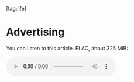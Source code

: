 [tag:life]

Advertising
===========

You can listen to this article. FLAC, about 325 MiB:

<audio src="https://files.voussoir.net/writing/advertixing/advertixing.flac" controls/>

## Introduction

Every once in a while, someone will ask me "have you seen that commercial about..." and my response is almost always "no". I haven't seen that commercial. I do my best to not see any commercials.

Throughout this article I will use the term "adblock" as a common noun, not a proper noun. I am not referring to any particular adblocker and [certainly not the one by the name of Adblock](https://old.reddit.com/r/privacy/comments/bvj5nj/use_ublock_origin_not_adblock/) or [Adblock Plus](https://news.ycombinator.com/item?id=12487307). Today, [uBlock Origin](https://github.com/gorhill/uBlock) is widely accepted as the best adblocker, but this will of course change [with time](https://en.wikipedia.org/wiki/Ozymandias). This article contains some external links. Make sure to install an adblocker before clicking on any of them.

I will mostly be talking about advertising over the internet, because that's the medium where I have the most knowledge and experience. I don't watch TV or listen to the radio. There are too many ads there.

The URL for this article is `advertixing` because when it was called `advertising`, the inlined images were being adblocked by `/advertising/*` URL pattern matchers. Ha.

This article has been a work in progress for a very long time, so some references to supposedly current events may seem a bit temporally challenged.

## Types of advertisements

In some sections of this article, I criticize the advertisers who create ads, and in others I criticize the publishers who publish those ads in exchange for money. The incentives and issues surrounding each are different and I'll try to make it clear which one I'm referring to, but in my blind rage I'm sure I'll switch topics without mentioning it. Let's start by defining what we're dealing with.

I find that advertisements can be separated into three broad categories by their mode of propagation:

1. **Sponsorship**, in which a product seller pays a publisher to publish ads about their product. This is a very traditional and straightforward kind of ad.

    This includes the ads you see on TV, radio, magazines, newspapers, web sidebars, headers, popups, in apps, as [product placement](https://en.wikipedia.org/wiki/Product_placement), and as [bloatware](https://en.wikipedia.org/wiki/Pre-installed_software). This does not include first-party upsells or encouragements to upgrade to the premium edition of something you already have.

    Sponsorship advertisements might be explicitly labeled, or they might be hidden amongst regular content so that you don't realize you're being advertised to. The second is more lucrative though FTC regulations against them exist.

    ![Illustrated diagram depicts a person reading an article. Following the arrows in the diagram, we see the article is composed of a draft from a Publisher with a blank space in it, and an advertisement from the Advertiser that goes into the space. The Advertiser gives money to the Publisher.](sponsorship.png)

2. **Spam**, in which a product seller self-publishes ads for their product in spaces where ads don't belong [footnote_link] and without getting permission from the owner of the space.

    This includes uninvited email and phone calls and private messages, self-promotional forum posts, SEO keyword abuse, fliers stuck under your windshield wipers, door-to-door salesmen, and solicitors outside grocery stores.

    Colloquially, one might include first-party upsells, because they're annoying and feel like spam, but I think it depends whether they intrude into your personal space, such as a spam email appearing in your inbox, or occur within the first-party's space, such as a banner on their webpage. You are allowed to always hate upsells but that doesn't mean they are always spam.

    Most spammers are cowards. They won't own up to their actions. They'll say "I'm not spamming, I'm just letting you know about this cool new thing".

    ![Illustrated diagram depicts a person receiving emails from several other people. But, they also receive a spam email from an Advertiser.](spam.png)

3. **Chumps**, publishers who discuss a product and give it ad-like publicity without compensation from the seller because they think they can use it to attract an audience of their own, usually because the product is currently a hot topic. This is different from word of mouth because the chump isn't actually passionate about the product, and may not even have it. The chump probably gets their income from other sponsors unrelated to the product in question, or by selling their own product.

    This includes bloggers, reviewers, and opinionators discussing new products, press releases, scandals, speculation, leaks, and hype. Product sellers can intentionally create scandals or leaks to get free advertising from chumps. Check out [this MKBHD video](https://www.youtube.com/watch?v=Ns8ydpZ5-4o&t=8m03s "Escobar Responds! A PSA (2020-05-29)") where he calls out chump media outlets giving free attention to a certain scandalous device, which I am now ironically propagating by showing it to you. inb4 [MKBHD also speculates](https://www.youtube.com/watch?v=bATUW8G2ONE "iPhone 12: What to Expect! (2020-07-07)"). Chumps will often regurgitate basic product information instead of forming their own opinions. Also keep an eye out for product reviews released too quickly after the product's launch, which indicates it was an embargoed job or the reviewer simply spent no time with it.

    ![Illustrated diagram depicts a person curious about a brand or product. The Publisher has lots to say about that brand as well as others, and adds some advertisements into the mix. The Advertiser gives money to the Publisher.](chumps.png)

    I feel that I need to give a concrete example of chumping to make my definition clear, so I'll continue with MKBHD because I can still positively say that I respect his work and I watch what he makes [footnote_link]. He releases lots of videos after spending only a week with a product, and the release of the video is often clearly aligned with an embargo. This means the company has sent its products to many different reviewers and told them not to publish their reviews until a certain date. So, the review doesn't come from a place of genuine personal interest in the product; the companies are using him as part of their scheduled marketing. These products attract viewers to his channel because they are new and hot, but he isn't getting paid cash by the likes of Samsung (probably) -- he performs ad segments for [other sponsors](https://www.youtube.com/watch?v=vax8FCuQUsE&t=2m46s "Galaxy S22 Impressions / sponsored by Morning Brew"). The end result is that the viewer is being double-advertised to: they get to hear the product's basic specsheet read aloud to them with only superficial opinionation, then hear from another sponsor on top of that.

    Sellers are incentivized to put chumps on embargoes because a single, big wave of marketing that gets everybody talking is more effective than the slow trickle that would come from reviewers finishing their work over weeks and months. Chumps are incentivized to participate in embargoes because if they miss the wave, the audience will have already had their fill of hearing about that product.

    Rushing a review to meet the embargo deadline is one thing, but the chumps who do "breakdowns" of press releases, advertisements, and marketing copy are undoubtedly on an even lower rung.

The majority of this article deals with sponsorship advertisements because they are the most systemically accepted of the three. Consider:

- **There's as not much to say about spam**. Everybody already hates spam. This article is about systemic problems with advertisements and spam is built upon the abuse of systems by definition. Discussing the problems with spam is like discussing the problems with homicide. It's not systemically accepted but occurs anyway. Spam will exist as long as ~~[there's two people left on the planet](https://www.youtube.com/watch?v=9NZDwZbyDus "Meet the Sniper")~~ popular systems and spaces exist. Spam can only be countered with diligent policing by the owner of the space, or by convincing the spammer to repent. Good luck with that. Sponsorship, on the other hand, exists comfortably within the system. I dedicate [one section of this article](#the_problem_with_spam_your_life_as_an_arms_race) to spam but otherwise I don't have much to say about spam except that I hate it too.

- **Chumps usually rely on sponsorships to do what they do**. There is not much need for me to discuss chumps because if we could eliminate sponsorships, we'd bring the majority of chumps down at the same time. By my definition, chumps are not actually interested in the product, they only talk about it to get attention, clicks, and ad views. Without sponsorships to make chumping worthwhile, most chumps would quit. Only those who sell their own product would continue, and I believe that to be a minority.

As such, of these three kinds of advertisements, sponsorships are the ones that I find most worth writing about.

**Glossary**:

- Product seller: People who make and sell some product or service to customers as their main source of income.
- Publisher: Websites, TV channels, radio stations, newspapers, app developers, storefront owners, social media creators et al. who create media or own a space. For my purposes this would also include performers, racecar drivers, and other personalities who promote a brand, even though we wouldn't normally call them publishers. The space they are selling is their body, image, and reputation.
- Sponsor, advertiser: A product seller who pays a publisher to show ads for their product in the publisher's space.

[footnote_text] as if they belong anywhere amirite

[footnote_text] This paragraph applies to the majority of hot-topic reviewers, I just don't watch very many of them. I like that MKBHD does get into [industry critique](https://www.youtube.com/watch?v=a6zvvlrd-jw "The Electric Car Pre-Order Problem") and [Youtube critique](https://www.youtube.com/watch?v=1Cw-vODp-8Y "YouTube comment impersonation spam") from time to time, but I'm sure the chump videos are better at paying the bills.

## The damage of advertisements

### The basics of capitalism

Capitalism is a complicated topic. The core principles are pretty simple and don't sound inherently malicious, at least to me. Sellers try to sell for the highest price they can, buyers try to buy for the lowest, and everybody either strikes a deal they're satisfied with or goes home empty-handed. Beyond the essentials of [food, water, and shelter](https://en.wikipedia.org/wiki/Maslow%27s_hierarchy_of_needs), the human as animal doesn't technically need very much, and the worst that can happen in most transactions is disappointment.

Sellers do research to learn buying habits, buyers do research to learn of alternative sellers and price points. Sellers don't necessarily need to have the absolute highest quality product on the market, they just need to hit a good quality-per-price ratio, or value, to accommodate different segments of the market: some buyers are professionals who need the best quality tools and will pay a lot for them, other buyers just need something that works well enough.

When a person decides to start selling products, they start from a position where nobody else knows they exist. Sellers advertise so that they can enter the buyer's decision-making process, and if they're better than the competition they'll rightfully win the sale. Competition drives sellers to innovate, lest they stagnate and be undercut or outperformed by new sellers. The result is a continuous progression of higher quality products at lower prices, and a steady churn of advertising along the way.

If I lived in the era where advertisements were barely more than hand-painted signs like "Visit Farmer John's farm for some tasty corn", I wouldn't mind them very much. It's fair to say that if Farmer John didn't make the sign, I might not know I could buy corn from him. His corn may in fact be the best in town, so I'll be glad to have learned of it. When I watch movies or see pictures of the wild west, with towns popping up along unpaved roads, I am sometimes jealous of how simple their economy seems. They weren't blasted with advertisements over radio and television and the internet, they heard from their neighbors and whoever came through town.

![Still frame from a Western film. A horse-drawn wagon rides along a dirt road that stretches to the horizon. On one side of the road there are four small wooden buildings and two covered tents. The other side of the road is empty land.](buck_and_the_preacher.jpg)

Then again, this is exactly when [snake oil](https://en.wikipedia.org/wiki/Snake_oil) entered our vernacular, so now I'm doubting myself about that!

Indeed, it seems that these basics of capitalism do "work", in the sense that right now I can buy a computerized internet-connected device with only a day's wage, which is truly a feat of humanity. Products improve and prices drop. So although I hate advertisements as they exist today, it's hard for me to say that the deepest, fundamental notion of advertising is inherently malicious. It is not wrong for a furniture maker to want to sell his furniture, I don't think.

You can consider this article to be a Capitalism sequel to my [Insurance](/writing/complicated_topics_insurance) article: the primordial elements of Capitalism seem reasonable, but the current state of affairs is objectionable. Maybe there is a level at which advertising can be called a force for good. But things change when we reach the scale of multi-billion dollar global companies and their ads, and they've ruined it for everyone.

![Sonic the Hedgehog helpfully reminds us that there is no such thing as ethical consumption under capitalism.](sonic.jpg)

### Breakdown of conventional incentives & distortion of metrics (& clickbait)

According to the basic principles of capitalism, sellers should try to sell high quality products because the only way to get the money out of the customer's pocket is to have the best quality-per-price ratio on the market. Capitalist competition is grounded in this. When a company makes its money through goods-for-money transactions, we'd expect them to try making a good product.

But that's hard :(

What if you could just skip the customers? What if the money could come from somewhere besides the customer? By displaying a sponsor's advertisement alongside your product, you can earn more money without having to make your product better. You might be able to reduce the price of your product to attract a wider range of customers, netting overall higher sales. If the sponsor pays you enough, you might even be able to offer the product to the customer for the irresistible price of *free*. And if it's free, then the quality-per-price ratio becomes a division by zero and the fundamentals of capitalism implode. Suddenly, all levels of quality are functionally equivalent. The quality of the product is now irrelevant, detached from the means of income.

If the product seller wants to increase their income, increasing the quality of the product won't help anymore. All they can do is try to show the sponsor's ads to more and more people. That means the seller has just pivoted their entire business model away from creating their actual product towards reaching more eyeballs. This shift is much bigger than most realize -- reaching eyeballs is an entire industry of its own: it's called the media. Whatever you thought your business was can go right out the window, because you're a media production house now and you're competing with the likes of Hollywood in the quest to reach more eyeballs.

You might be thinking that the quality of the product still comes into play because if two competing products are both free-with-ads, the customerbase will still gravitate towards the better one, thus rewarding it with more sponsorship money and longevity. The end result could be just as if the customers had paid for it themselves, just [using their eyeballs instead of their wallets](https://www.youtube.com/watch?v=50R21mblLb0 "The Attention Economy - Will Schoder").

There are some cases where this doesn't work at all because of network effects or surrounding ecosystems. Users don't want to join the most technically superior social network, because their friends are on the old one. Users don't want to switch to the most technically superior spreadsheet tool, because there are lots of video tutorials about the old one.

There are other cases where it does work -- but only briefly -- because the better product is coming from a young and idealistic company that hasn't fully realized the consequences of their recent pivot into the media production industry. Young companies, especially those with angel investors, can undercut the incumbents because they're willing to operate at a loss in an attempt to fast-track their market share. But when it comes time for them to start returning on their investments, they realize they need to start recouping their costs via sponsorships and they become just like the incumbents they destroyed. See how imgur.com took over the image hosting space with their easy UI and straightforward hotlinking. Now, they are "Your upload will resume after this ad, or press ESC", impossible to visit hotlinks without getting redirected to the webpage, pushing you to download the app. Like ImageShack before it, Imgur has gone downhill and is ready to be replaced by a new starry-eyed image host destined to repeat the process. Some day, Imgur will die, and its in wake will be millions of image links that no longer work. Free-with-ads products live on a treadmill and the entire internet suffers for it. If there's anything on the internet that you might want to access again in ten years, I'd suggest you buy a nice big hard drive and start downloading it now while you can.

[Goodhart's Law](https://en.wikipedia.org/wiki/Goodhart%27s_law) says "When a measure becomes a target, it ceases to be a good measure". We've all seen this: people who split one task into many small ones so they can say they did many tasks; students who increase the font size on their essay so they can hit the minimum page requirement more easily; programmers who [close bug reports](https://news.ycombinator.com/item?id=28998374) without fixing them to keep the issue count low; Youtubers who fluff up empty ideas into 10+ minute videos for algorithm [favorance](https://www.youtube.com/watch?v=Gi6FcI2wFrw "RubberNinja - Does Independent Animation Have a Future on YouTube?"); entrepreneurs who cash in on [dead-cobra bounties](https://en.wikipedia.org/wiki/Cobra_effect) by breeding more cobras to kill, or, rather, [3D-printing gun parts to sell at buybacks](guardian_3d_gun_buyback.html). People in general are very adept at exploiting these kinds of opportunities and, as [game theory](https://en.wikipedia.org/wiki/Game_theory) will tell you, it'd be silly not to.

See [cost per impression](https://en.wikipedia.org/wiki/Cost_per_impression) (CPI). An Impression is when a person sees an advertisement, and the CPI is the dollar amount the sponsor pays the publisher for those. And you better believe that for the publishers, increasing impressions can easily become the top -- or only -- priority. Every day, the publisher has to choose between improving its product or finding new ways to reach eyeballs for its sponsors. One of these has direct financial incentive and the other doesn't. In order to increase the number of impressions, the publisher must increase page visits, video views, minutes spent on site, density of advertisement amongst regular content, etc. Attention is turned towards questions like:

- How can we keep people coming back?
- How can we make them stay longer?
- How can we make them share with their friends?
- How many ads can we show them before they get too annoyed and leave?

The answers to these questions are usually along the lines of:

- Add an "infinite scroll" to reduce the friction of staying on site.
- Use enticing thumbnails and hero images to bring attention to content that can't otherwise earn it on its own.
- Promote harmless, easy, cute, emotional, sexy, and, above all, Like-able content over serious, contemplative, or deep reading.
- Cater to the lowest common denominator so that every piece of content can reach a maximum number of eyeballs instead of wasting time on small audiences.
- Outrage, scandals, and exposés are all good too, as long as they are easy and shallow and free of nuance, because people [click on more things when they're fired up](https://www.youtube.com/watch?v=rE3j_RHkqJc "This Video Will Make You Angry - CGP Grey").
- Hide advertisements within the real content through product placement and so-called [native advertising](https://en.wikipedia.org/wiki/Native_advertising) as much as possible.

It doesn't matter if you're enjoying yourself or hating every minute of it, just as long as it's a lot of minutes. This is the origin of clickbait.

Businesses love to willingly fall into the Goodhart trap of maximizing engagement and eyeball reachitude because they love seeing pretty graphs that climb every quarter. The other metrics -- the ones that are hard to graph -- get ignored. Metrics like:

- Are we bringing people something they can't find anywhere else?
- Are we staying true to the vision that we started with?
- Are the users who contribute the most to our community going to stick around?
- Do people respect us?

I will reiterate because it is so important: when a product is free with ads, the fundamental rules of seller competition under capitalism are subverted. The need for a quality product becomes zero, replaced by a need to drive impressions at the cost of anything else.

The software industry is notable for its focus on metrics since it's so much easier to track digital actions than real-life actions [footnote_link], thus metrics are much easier to collect and deify. This is to the detriment of product quality and long term consistency. Engineers (or their bosses) will pick some specific [metric](https://en.wikipedia.org/wiki/Performance_indicator) to optimize, beat the hell out of it, and pat themselves on the back until-- Wait!, look over there!, we should be optimizing for this other specific metric instead! Look over there!, Apple is doing it this way now! At every step of the way there is a delusion of climbing towards some peak quality or efficiency, when actually it's just going up and down a bunch of separate peaks in a mountain range. I wonder how much is deliberate by engineers who want to stick it to their dumb managers and get a fat paycheck for essentially wasting time, and how much is really, earnestly believed internally. Either way, the user is the guinea pig who has to deal with a product that continues to change and re-prioritize for no good reason.

[footnote_text] At least until face and gait recognition in store security cameras become universal.

### Manipulation & asymmetric information & budgets

We would all like to think that we're immune to the manipulative effects of advertising. That we make our buying decisions only after comparing our options and coming to the best conclusions. That we can see right through the doctored footage, fake food, irrelevant celebrity endorsements, industry buzzwords, and [hopelessly incompetent baboon actors](https://old.reddit.com/r/wheredidthesodago).

What's the longest you've ever spent thinking about a purchase before making it? Try to remember a time when you wanted to buy the most perfect option that would match your needs exactly. Maybe it was a cell phone, or vehicle, or mirrorless camera, or pair of hiking boots. Remember how many searches you did, how many alternatives you compared, how you divided the price by your hourly wage to get a feel for how many work-hours you were about to trade for that item. How many hours of research did you do? One or two? Five or ten? You could answer 100, and I'd believe you.

It doesn't matter, because every single marketer and salesperson who works for the company that sold you the item puts in 8 hours a day, every single day, trying to sell it. Buying products is what you do in your time off. Selling products is what they do for a living. Multiply that by the number of staff on their marketing department and immediately it's clear you're up against quite a force. And this was the exceptional example -- what about the other 99% of purchases that you make in life which don't receive even a fraction of that research time? This imbalance of effort is a good first hint that individuals can't expect their buying decisions to ever be perfectly well-informed.

As a buyer, I need to juggle the pros and cons of a million different aspects of a million different products at a million different price points and find where they converge. For every technical detail that I can devote a few minutes or hours of research to, there is someone whose livelihood it is to understand that detail and find the right way to sell it.
How should I feel about [GMO](https://en.wikipedia.org/wiki/Dennis_Gonsalves) food?
Does "cage free" necessarily mean the animal is treated well or [not](https://www.google.com/search?q=cage+free+crowded&tbm=isch)?
Does this unlocked cell phone support the cellular bands I need for my carrier?
What's the difference between all these [space heaters](https://www.youtube.com/watch?v=V-jmSjy2ArM "Space Heater Nonsense - Technology Connections")?
What's the relationship between megapixels, sensor size, and f-numbers?
Do I want more cores or more gigahertz?
How many plies do I want in my toilet paper?
What the lux is a lumen anyway?
Is 4k *always* better than 1080p?
How do I know this hard drive isn't secretly [SMR](https://old.reddit.com/r/DataHoarder/comments/gagori/are_there_any_ethical_companies_that_are/)?
My buying energy is spread graphene-thin, but a company's marketing department can focus entirely on selling their product.

Some people are rich enough to have a personal butler wherever they go. But how about a personal psychologist-butler, who can tell you about all the ways the people you interact with are taking advantage of your natural thought processes? Your psychobutler could say Pardon me, Sir/Madam, may I inform you that the small, medium, and large sodas are so close in price so that you [focus on the relative deal](<https://en.wikipedia.org/wiki/Anchoring_(cognitive_bias)>) and not realize it's a total racket no matter what you pick? If I may interrupt, Sir/Madam, the colors used in ads are [carefully chosen](https://en.wikipedia.org/wiki/Color_psychology) to push you in the right direction based on research correlating color with emotional response [footnote_link]. Salesmen encourage feelings of urgency with their buy now! last chance! one day only! messaging to prevent you from calmly measuring the sale. Items are priced as $XX.99 so that you mentally round it to $XX.00 instead of $XY.00. The [milk is at the back of the store](https://en.wikipedia.org/wiki/Loss_leader) so that you pass by everything else on your way there. Thumbnails with faces, and especially surprised expressions, pique the most interest and clicks. Ads show crowds of people to help induce [FOMO](https://en.wikipedia.org/wiki/Fear_of_missing_out) and peer pressure. The free continental breakfast is paid for by the cost of your room. Businesses sell coupon packets where the savings is greater than the cost of the packet, but they make you feel obligated to visit more often to use them up, spending more money than you would have without them [footnote_link].

Do you have a personal psychobutler? The advertisers do. Teams of them. All working around the clock to find the optimal way to disrespect your decision-making autonomy, because you're an ape with an ape brain and you can be tricked.

I've reached the point that I no longer question business decisions any more. Sometimes I'll see a product that looks stupid, and in the past I would have said "that's stupid, why would they do it like that?". Now, I think "that's stupid, but I guess they think it'll make more money", because that's always the answer. I certainly still spend a lot of time criticizing business decisions, but not questioning them.

That's not to say all companies are perfectly rational, for they too are made of apes. There's quite a bit of cargo-culting and trend-following. Apple removed the headphone jack? Oh my god, we'll look so behind if we don't remove it too! [footnote_link] I've given up on thinking that big companies ever intentionally make anything good [footnote_link]. That's just a byproduct when quality accidentally coincides with profit.

As they say, you need to know your limits. I for one recognize that no matter how smart I think I am [footnote_link], I do not have the capacity to compete with the behemoth that is modern marketing. I recognize that advertising can influence me even if I don't feel it and can't articulate how. I cannot understand the intricate details of every product well enough to counteract the positive spin that advertisements will always try to place on them.

As such, I am better off cutting advertising out of my life as much as possible, rather than lying to myself that I'm immune. And you are too. People like to think they're not influenced by ads, but if that was true then surely the companies would have given up on making them by now. The industry is foolish, but not that foolish. Avoiding ads doesn't suddenly give me an infinite amount of time to research before buying, but it helps me to start my research from a more objective standpoint rather than being primed by ads.

Hacker News user ineedasername shared his thoughts on some mobile game advertisements:

> Cunningham's Law states "the best way to get the right answer on the internet is not to ask a question; it's to post the wrong answer."

> > A sort of interesting "corollary" to this is something I've noticed in mobile games with in-app ads for other mobile games:

> > The best way to attract a player isn't by showing them someone playing well, it's by showing them someone playing very bad.

> > Because these ads show demo play (usually of puzzles) where the player is making obviously bad decisions, and watching it is sort of like seeing a dozen objects in a row, but one of them is completely askew, and there's an urge to straighten in out a bit.

> > I only noticed this after seeing a bunch of ads recently for perhaps a dozen different games, and realized that I felt somewhat uneasy when they came on instead of simply impatient, and eventually. I tracked this feeling down to the crappy gameplay phenomenon. And once I realized that was the issue, the unease went away.

> > Further reflection made me realize I'd been much more tempted to download those games to "do it right" than other random games that didn't seem to use this tactic. It was actually when I broke and was about to download one that I had the realization, basically "this game looks awful and tedious, why am I about to download it?"

> > https://news.ycombinator.com/item?id=30523075

macksd shares his children's reaction to TV commercials:

> We went quite a few years without ever seeing cable. My kids would stream shows and consume other media on-demand, but any advertising was minimal and fairly non-intrusive. And then they were watching a kids show at a hotel once and the ads came on and the effect it had on them was crazy. They suddenly desperately needed all the toys in the commercials and were repeating catch phrases from ads after only seeing them a couple of times. The contrast in their behavior was insane. And they HAD to keep watching it like I hadn't seen before.

> https://news.ycombinator.com/item?id=30430324

David Foster Wallace comments on advertisements that make fun of advertisements:

> Isuzu Inc. hit pay dirt with its series of "Joe Isuzu" spots, featuring an oily, Satanic-looking salesman who told whoppers about Isuzus' genuine llama-skin upholstery and ability to run on tap water. Though the ads rarely said much of anything about why Isuzus are in fact good cars, sales and awards accrued. The ads succeeded as parodies of how oily and Satanic car commercials are. They invited viewers to congratulate Isuzu ads for being ironic, to congratulate themselves for getting the joke, and to congratulate Isuzu Inc. for being "fearless" and "irreverent" enough to acknowledge that car ads are ridiculous and that the Audience is dumb to believe them. The ads invite the lone viewer to drive an Isuzu as some sort of anti-advertising statement. The ads successfully associate Isuzu-purchase with fearlessness and irreverence and the capacity to see through deception.

> [E unibus pluram (1993)](e_unibus_pluram.html)

> https://www.youtube.com/watch?v=nJMq_7alQpU [footnote_link]

Please do yourself a favor and read E unibus pluram in its entirety!

[footnote_text] Don't forget to enable grayscale mode on your phone or computer. Look for something along the lines of Settings > Accessibility > Vision > Grayscale, or Settings > Ease of Access > Color Filters > Grayscale.

[footnote_text] Some of you are probably shaking your head at my exasperated presentation of this paragraph. This is Marketing 101 level stuff, everyone knows it, stop sounding so dramatic. So why does it still work on people!

[footnote_text] For posterity, here's [Samsung's ad mocking Apple for removing the headphone jack](https://www.youtube.com/watch?v=wQ4ys-R1B_8), shortly before they removed theirs too.

[footnote_text] I realize this is a No True Scotsman. Any company that does make anything good is simply "not big enough yet".

[footnote_text] very

[footnote_text] Notice that Joe Isuzu fires the whole bullet. That's 65% more bullet per [bullet](https://www.youtube.com/watch?v=6i-nMWgBUp0 "Aperture Investment Opportunity #3: Turrets - Valve, Portal 2").

### Tracking & targeted ads

When a publisher puts ads on their website, how should they get paid? Is it enough to tell their sponsor "we had X,000 visitors who spent YY,000 minutes on the site"? The sponsor is unlikely to [trust like that](https://www.youtube.com/watch?v=zONW46d50A0 "Eric Andre - Harry's Car Place"). The reality of web advertising is that the publisher will have to include a javascript package served by the advertiser so that the advertiser can see for themselves how many impressions they're making. We affectionately refer to these as "trackers" while we block them and curse their existence.

When two different websites use the same advertising package -- take Google AdSense for example -- then the advertiser Google will know that you visited both sites. So although each individual website cannot follow you around the internet on their own, they can aid Google in doing so by linking AdSense to their page. The more websites that use AdSense, the more eyes Google will have into your life, your browsing habits, your interests, your race and gender and sexuality, your purchases, your political affiliations. Like if every time you went to visit a friend's house, you found that some other dude with a clipboard had also been invited.

![Illustrated diagram depicts a person visiting two different websites. Arrows drawn from the person to the website represent the HTTP requests. Along the way, the arrows branch off, so that both arrows are also redirected to the Advertiser in addition to their original destination.](advertiser_tracking.png)

The vague concept of web tracking has become widely known in the past few years, but I think the specifics of how it works have not. Let's make this perfectly clear: the only reason advertisers are able to follow you around the internet is because all of the websites you visit are inviting them in. You are on a daily basis being betrayed by almost everyone who has even the slightest financial incentive to betray you. They will sell you off for a single cent, because $0.01 is bigger than $0.00. Why do you tolerate this? When Google tracks you, you must blame more than just Google, you must blame every single webpage that invited Google into the session.

It's time for a pop quiz! Ready?

![Screenshot from mcdonalds.com shows their "Privacy Preference Center" with settings for targeting cookies. Targeting cookies are enabled by default. The dialog reads "These cookies may be set through our site by our advertising partners. They may be used by those companies to build a profile of your interests and show you relevant adverts on other sites. They are based on uniquely identifying your browser and internet device. If you do not allow these cookies, you will experience less targeted advertising".](mcdonalds_cookies.png)

Question: How can McDonalds make the above cookie menu a better experience for the end user?

A) Allow the user to dismiss the modal by clicking the background area, instead of just the X.

B) Add a one-click "Accept all" button so the user doesn't have to think about what they're reading.

C) Remind the user that this is all the GDPR's fault and we really wish we didn't have to do this.

D) Stop using trackers and eliminate the entire thing.

The correct answer is D! The GDPR does not require companies to obtain cookie consent if the only cookies used are completely necessary for the website to function:

> Strictly necessary cookies — These cookies are essential for you to browse the website and use its features, such as accessing secure areas of the site. Cookies that allow web shops to hold your items in your cart while you are shopping online are an example of strictly necessary cookies. These cookies will generally be first-party session cookies. While it is not required to obtain consent for these cookies, what they do and why they are necessary should be explained to the user.

> https://gdpr.eu/cookies/

Whenever you see a cookie banner that starts with the phrase "Because we respect your right to privacy, ...", just remember that they don't actually respect you enough to stop sending you trackers. They'd rather moan and whine about how the GDPR forced their hand into adding this big annoying cookie banner and there was just no other way, we're so sorry you have to deal with it. Indeed, many cookie banners can be considered a form of [malicious compliance](https://en.wikipedia.org/wiki/Malicious_compliance) -- if the website can convince you that a banner is required for all forms of cookies and that the law is to blame, they can sway public opinion against the legislature. The big bad government is the one ruining your web browsing experience, not us. Contact your representatives and get them to repeal GDPR so we can go back to sending you all of our trackers without telling you, the way it used to be.

If the user declines the tracking cookies, you can punish them by showing them the banner every time they come back, until they give up and accept (or block the element with their adblocker). If you wanted the "don't show me the banner again" cookie to persist, you should have enabled cookies! Bwahahahahaha.

If you're interested in this topic, you've probably already heard the apocryphal story about Target [inadvertently outing a young pregnant girl](nyt_target_story.html) by sending maternity-related coupons to the family:

> "My daughter got this in the mail!" he said. "She's still in high school, and you're sending her coupons for baby clothes and cribs? Are you trying to encourage her to get pregnant?"

> The manager didn't have any idea what the man was talking about. He looked at the mailer. Sure enough, it was addressed to the man's daughter and contained advertisements for maternity clothing, nursery furniture and pictures of smiling infants. The manager apologized and then called a few days later to apologize again.

> On the phone, though, the father was somewhat abashed. "I had a talk with my daughter," he said. "It turns out there's been some activities in my house I haven't been completely aware of. She's due in August. I owe you an apology."

Like an Aesop fable for the ethically bankrupt, the moral of the story is given here:

> We started mixing in all these ads for things we knew pregnant women would never buy, so the baby ads looked random.

> As long as a pregnant woman thinks she hasn't been spied on, she'll use the coupons.

I think the Target story is fake, or greatly enhanced, but nevertheless it has become extremely well known. It has surely sparked the imagination of many an advertiser and thus contributes to the advertising landscape today. Any competent advertiser who is accurately tracking you will be sure to recover their plausible deniability by adding noise, thanks in part to this story.

Why do I think the Target story may be false?

1. The article cites "an employee who participated in the conversation", so nobody was willing to put their name on these quotes, giving the author free reign to embellish. The tidy plotline and the father's eloquence sound like the conceit of an author, though oddly they forgot to mention that he received a [round of applause and $100](https://old.reddit.com/r/thathappened) for his humility.

2. Even if the coupon packets were distributed at random, they're bound to hit this kind of situation at least once with an audience of Target's size. This is a typical statistical "surprise" [footnote_link].

3. Despite the nonstop development of advertising and machine learning in the years since, this story from 2012 still comes up as the first and often only example of eerily-accurate targeted ads. That would lead me to believe that either the intelligent ads industry hasn't advanced very far since then, or else has advanced so far as to become undetectable with no intermediary standout headlines -- every other advertiser instantly skipped to a higher level of competence. The whole ["cat food"](https://old.reddit.com/r/privacy/comments/79jenh/facebook_iphone_listening_into_our_conversations/dp2fm1q/) thing came close but I don't think the evidence was very good. Here's a comment by Hacker News user segfaultbuserr:

    > Amazon is a $250 billion dollar company that reacts to you buying a vacuum by going THIS GUY LOVES BUYING VACUUMS HERE ARE SOME MORE VACUUMS

    > https://twitter.com/kibblesmith/status/724817086309142529

    > > Everyone thinks this problem is really annoying, but to me it's a good sign - it indicates the current technical capabilities on using and abusing personal information is still limited, the predicted machine learning apocalypse is not here yet. In other words: despite the large quantity of personal information collected by advertisers, they still cannot exploit it efficiently enough, so far all they can do mostly is showing you the same things over and over

    > > https://news.ycombinator.com/item?id=25109026

    But maybe that's all part of a larger plot:

    > Let's say you buy a washing machine on Amazon. You're not likely to need more than one. Amazon knows whether you canceled or returned your order.

    > So the only way it makes any sense is if Amazon is advertising on the chance that you're going to cancel or return it in the future. Amazon certainly has those numbers. But do you think the chance you're going to cancel or return it is so high Amazon should advertise the same product to you instead of something else you might buy?

    > https://news.ycombinator.com/item?id=23749738

In data science, it is common wisdom to collect as much data as you can while you have the chance and filter it down later, because if you don't collect it now you might regret it. A political surveyor could ask you what state you live in so that they can make state-by-state comparisons, but it makes more sense for them to also ask about your city, so they can make intra-state comparisons from the same survey data instead of having to go out and do another survey.

This principle of data collection should not be considered slimy in and of itself. It is simply pragmatic, and applies to all areas: professional photographers tell their cameras to store [raw sensor data](https://en.wikipedia.org/wiki/Raw_image_format) instead of jpegs because their editing software can make better changes when it has the raw light and color information, and they can't go back in time to capture that moment again.

The problem is that advertisers haven't really figured out how to deliver on the whole well-targeted ads premise yet, but they're storing absolutely everything they can so they'll be ready for the algorithmic breakthrough if and when it comes. They're like pathological hoarders who keep every single paperclip because "it might come in handy someday", except the paperclip is your mother's maiden name and place of birth.

So if you think targeted advertisements are already accurate beyond detection and advertisers are [magic-bulletting](https://en.wikipedia.org/wiki/Hypodermic_needle_model) the population, you have cause for upset. And if you think targeted advertisements are still "buy more vacuums"-level useless, then that means that despite collecting the private details of billions of peoples' lives over several years, the advertising industry is too pathetically incompetent to make anything of it and is clearly unfit for the responsibility of handling such data in the first place, and you have cause for upset. [Get upset!](https://www.youtube.com/watch?v=ZwMVMbmQBug&t=1m09s "I'm as mad as hell and I'm not going to take this any more!")

[footnote_text] When you pick a random number between one and one million, do you think it feels lucky?

### Jevons paradox

The [Jevons paradox](https://en.wikipedia.org/wiki/Jevons_paradox) is when an increase of efficiency leads to an increase of consumption that outweighs the savings. Jevons's original description was of coal: as coal-fired steam engines became more efficient, producing more useful power per weight of coal burned, more people began using the engines and the total consumption of coal went up instead of down. Of course, those engines were used to perform work, so the Jevons paradox does not imply that the consumption is not productive in some way -- each individual engine owner would say that the new engines had saved them coal -- but the fact remains that the total usage of coal was higher than before.

One of the things we learn from the Jevons paradox is that we are restless creatures, and we are not satisfied with our consumption until we find ourselves bumping into limits. There is much to say about this topic both economically and ecologically, but let's get on to the part about ads.

When the internet was young, data rates were [slow](https://en.wikipedia.org/wiki/Internet_access#Speed). It took minutes to send a megabyte. Most people won't wait minutes to read a webpage, so webpages had to be kilobytes. As internet speeds have gotten faster and faster, the efficiency of bytes transferred per second has increased, and so too has our consumption. Maciej Cegłowski gave a talk called [The Website Obesity Crisis](https://idlewords.com/talks/website_obesity.htm) which you can refer to, so I will not belabor this point except to say that even now, in the year of our web 2023, it is all too common for pages on big-name websites to take multiple seconds to fully load and become functional.

Text is quick to download. Pictures are quick to download. By today's standards, even 1080p video is quick to download. We find ourselves bathed in technology that is too efficient for our feeble minds, so we find new ways to slow it down.

One effective technique is to connect the website to a dozen different advertising and tracking services, each of which will launch a series of network requests to separate domains over separate connections, downloading and parsing more and more javascript, adding more and more click handlers and scroll watchers and background processes and over time shooting out countless telemetrics about how engaged you are. That'll do it.

![](washington_post_requests.png)

People don't want to wait a whole minute for a news article to load, that's much too long. Three seconds is slow, but tolerable to most. One second is better, and it's pretty excellent when a page finishes in under a fifth.

![](hackernews_requests.png)

But publishers do not strive for excellence. They strive for maximum engagement while maintaining minimally tolerable speed. If they can spend 200 milliseconds sending you meaningful content and 2800 milliseconds sending you ads, they'll do it. All further efficiency gains lead only to more consumption.

I remember when watching videos on the internet meant letting them buffer for thirty seconds since the download was slower than the playback. Now, watching videos on the internet means letting the thirty-second ad play before you can start. Funny how we instinctively hinder ourselves from progress.

As computers have developed over the decades, we've come to expect higher resolution screens, higher fidelity audio and video, and larger storage capacities, but for some reason our tolerance for slow pageloads doesn't seem to crack through this barrier of one to five seconds. There's a level below which people just don't care about an increase in speed, so the publishers are free to use the excess capacity for advertising. You've probably even heard of software that has [fake loading bars](atlantic_fake_progressbars.html) added because it gives people confidence that the computer is working. Hardware designers keep producing faster computers, and we are all too happy to squander them.

### Slapping everyone once

Here's a quaint documentary from the 1960s called [Advertising: What it's doing to your life](https://www.youtube.com/watch?v=Lz_q4PxZFxA) [footnote_link]. For this section, I want to pull a particular quote:

> If the product isn't all it's advertised, you'll never buy it again. This is important because it forces the advertised product to maintain a reputation. And any time it fails on quality or value, it loses you and your business. Now that isn't true of an un-advertised product, because it has no reputation to maintain. And it isn't true in the case of an advertised product that only seeks to sell you once.

> [16:58](https://www.youtube.com/watch?v=Lz_q4PxZFxA&t=16m58s)

And comment by Hacker News user WalterBright:

> I asked the prof who taught my accounting class about his career in used car sales. He said you could tell a good dealer from bad by how long he'd been in business. A good lot will last more than 5 years, because by then he'll be running on repeat business rather than running out of suckers in the community.

> https://news.ycombinator.com/item?id=23253296

What the 1960s documentary didn't anticipate was the advent of the internet, which gives the product an effectively endless supply of new potential customers. So even a product that "only seeks to sell you once" has significantly more opportunity now than it did in the 60s. It's not easy to get a bearing on a company's reputation when they only exist as an Amazon brand page with product reviews of questionable veracity, especially when all they have to do to get a clean slate is take down their Amazon page and put up a new one with the exact same poorly photoshopped pictures.

![A stock photo of a man smiling and giving a thumbs up has been poorly edited so that there is a cell phone in his hand and headphones on his head. A misspelled caption reads "wireles headpohnes". The stock photo site watermarks are still present.](poorly_photoshopped.jpg)

This tactic of slapping everyone once isn't the most lucrative in terms of absolute dollar figures, but is sufficiently low effort and low cost that some product sellers would rather play this way than just make a legitimately better product. To continue the theme of advertising subverting the principles of capitalism, try to imagine how any of these scam-and-spam pieces of junk would get even two feet off the ground without the ability to advertise to fresh gullible eyes all day long. [footnote_link]

If you slapped someone in the face a hundred million times, I think you'd go to jail. But with a bit of care, I think you could get away with slapping a hundred million people once each. Let me know how it goes.

[footnote_text] You'll find that the documentary as a whole is apologetic towards advertising, its importance, and how it creates value and jobs. I recommend giving it a watch, but if you were hoping for a progressive anti-advertising message from the 60s, sorry!

[footnote_text] I can think of one market segment where crap products can survive long-term without the help of advertising, and that's where the buyer is not the ultimate consumer. Think gift shops full of cheap trinkets, where the buyer doesn't know or care about any of the brands' reputations, and the gift recipient will say "thanks, that's so thoughtful of you" no matter how bad it is. Thus, there is no feedback loop for consumer opinion to affect buyer behavior.

### Destruction of public spaces & race to the bottom

> People are taking the piss out of you everyday. They butt into your life, take a cheap shot at you and then disappear. They leer at you from tall buildings and make you feel small. They make flippant comments from buses that imply you're not sexy enough and that all the fun is happening somewhere else. They are on TV making your girlfriend feel inadequate. They have access to the most sophisticated technology the world has ever seen and they bully you with it. They are The Advertisers and they are laughing at you.

> You, however, are forbidden to touch them. Trademarks, intellectual property rights and copyright law mean advertisers can say what they like wherever they like with total impunity.

> Fuck that. Any advert in a public space that gives you no choice whether you see it or not is yours. It's yours to take, re-arrange and re-use. You can do whatever you like with it. Asking for permission is like asking to keep a rock someone just threw at your head.

> You owe the companies nothing. Less than nothing, you especially don't owe them any courtesy. They owe you. They have re-arranged the world to put themselves in front of you. They never asked for your permission, don't even start asking for theirs.

> -- Banksy

We've talked about the media industry competing to reach more eyeballs, and much of this competition takes place in public. "Visit Farmer John's farm" doesn't cut it. Advertisements must get bigger, brighter, flashier, and more animated all the time in order for advertisers to continue out-competing each other. You may have noticed how many advertisements show people dancing, because watching people dance is naturally hypnotic. Roadside billboards, in all their awful 672 square foot glory, have been electrified so they can show a rotation of animated advertisements instead of a single static photo, and they can be bright enough to signal incoming spacecraft.

[![A photo taken at night over Los Angeles with many illuminated buildings. In the distance, an extraordinarily bright light overpowers the scene. It is an advertising billboard.](billboard.jpg)](https://old.reddit.com/r/LosAngeles/comments/m4o2v4 "Does anyone know what that insanely bright billboard just outside of downtown LA is all about?")

It is hardly possible to step outside without being advertised to, unless you recede all the way out into the woods. As I prepared to write this paragraph, I had to ask myself, what would the alternative even be? What kind of cityscape am I imagining that would allow me to be out in a public space and not be advertised to? It is such a foreign notion that it is difficult to even answer. Buildings in a public space are either homes or businesses, and the businesses will want advertise on their space, right?

Well, if you're interested in foreign notions, look to [São Paulo, Brazil](https://en.wikipedia.org/wiki/Cidade_Limpa), which enacted a "clean city" law in 2006.

![A before-and-after comparison of several two-story shops on a street. In the before photo, the buildings have advertising, branding, and signage on their facades and canopies. In the after photo, the advertisements are gone, the signs are smaller, and one building has been freshly painted a deep green.](sao_paulo_1.jpg)

![A before-and-after comparison of several high-rise apartments and commercial buildings. In the before photo, large billboards sit both on ground level and on top of some of the buildings. One building has a large advertisement stretched over the entire face of one wall. In the after photo, all of this is removed.](sao_paulo_2.jpg)

Admire also the interior of [Amsterdam's central station](https://www.youtube.com/watch?v=EqwasBTzZS8&t=11m47s "Not Just Bikes - Amsterdam Just Got Awesomer"), which decorates itself from floor to ceiling with centuries-old artwork and heritage instead of advertising. Because when a city knows what the hell it's doing with its funds, it can spare some for art and atmosphere instead of pimping out the very walls to advertisers. Who knew!

I think it's not wrong for a business to have their name on a sign, but our cities are just totally soaked in advertising that isn't necessary. Billboards, windows, telephones, train stations, bus stops, hell, even the buses themselves are wrapped in advertising reminding you who you should thank for sponsoring the continued existence of the public sphere, as if it would otherwise collapse. Sixteen years later, São Paulo hasn't collapsed.

![A photo taken from a very high angle looks down at the street, showing that a pedestrian crosswalk has been turned into a mcdonalds advertisement. The ordinary yellow crosswalk lines now represent french fries, coming out of a large red mcdonalds fry cup.](mcdonalds_crosswalk.jpg)

In 2019 a company called StartRocket wanted to [launch logos into space](startrocket.html) [footnote_link].

> "We are ruled by brands and events," he told Futurism. "The Super Bowl, Coca Cola, Brexit, the Olympics, Mercedes, FIFA, Supreme and the Mexican wall. The economy is the blood system of society. Entertainment and advertising are at its heart. We will live in space, and humankind will start delivering its culture to space. The more professional and experienced pioneers will make it better for everyone."

-

> The company didn't share how much a space advertisement might cost, but a pitch deck sent to Futurism opined that brands will pay for the ads because the "ego is brighter than the sun."

-

> "If you ask about advertising and entertainment in general — haters gonna hate," Skorupsky said. "We are developing a new medium. At the advent of television no one loved ads at all."

![A still frame from StartRocket's promotional video shows Mount Fuji, with the brightly illuminated name Simple Cola suspended in the night sky.](startrocket.jpg)

![A still frame from the film They Live shows John Nada wearing the sunglasses that let him see the truth behind advertisements. His head is angled slightly upward to give the impression he is looking at the StartRocket image above.](they_live_1.jpg)

![A still frame from the film They Live shows the world in black and white, with all advertising billboards replaced with subliminal messages: "CONSUME", "OBEY", "WATCH TV", "BUY".](they_live_2.jpg)

If you're in the mood to deface some advertisements, here's a design you could print out on sticker paper and fill in with marker:

![A business card-sized sticker template reads "WARNING: This ad promises blank, but only sells blank", where you can write on the blank lines.](warning_sticker.svg "THIS AD PROMISES 𝓫𝓮𝓪𝓾𝓽𝔂, BUT ONLY SELLS 𝓶𝓪𝓴𝓮𝓾𝓹")

[footnote_text] The next step in [cola's domination of the universe](https://www.youtube.com/watch?v=Cry7kbpPlDA&t=4m14s "Ross's Game Dungeon: The Journeyman Project").

### Stifling of expression and choice to match the sponsor's

It is no secret that people who receive things from sponsors feel pressured to keep the sponsor happy by [censoring themselves](https://en.wikipedia.org/wiki/Chilling_effect). For example, a product reviewer who receives free samples from manufacturers might choose to temper their criticisms so they don't risk the chance of not receiving the next free product. I can respect reviewers like [Mr. Mobile](https://www.youtube.com/channel/UCSOpcUkE-is7u7c4AkLgqTw/videos) who end every review by explicitly denying any editorial input from the manufacturer, but I also think that his criticisms are usually quite lightweight. Even if he's not being told what to say, I can tell that he's either self-censoring or just not as discerning as I would be in his position. Better yet are the likes of [Project Farm](https://www.youtube.com/channel/UC2rzsm1Qi6N1X-wuOg_p0Ng/videos) who always purchases everything he tests -- when he says "very impressive!" it actually means something.

Self-censorship also includes not talking about particular topics deemed taboo by the sponsor. The [Youtube Adpocalypse](youtube_adpocalypse.html) and Youtube's [COPPA agreement](https://www.youtube.com/watch?v=LuScIN4emyo) are both great example of a mass chilling effect that left video creators unsure of what they can and can not say or show. Superstition like "you can say the f-word, but only after 30 seconds" became [officially encouraged](https://www.youtube.com/watch?v=VWAdzMmNLy0&t=1m02s "What the &$!#^%!!! 🤬 Profanity in YOUR YouTube videos and how it affects the MONETIZATION icon 🤑 - Creator Insider (actual youtube staff members)") for a while. People became worried that everything they do has to be family-friendly or else they'll get banned. Youtube's continued decline into artificial incompetence and automated decisionmaking have only made things worse. Even now, many are superstitious that saying the words "covid" or "Ukraine conflict" out loud will weight the video towards being demonetized.

I already feel that basing your income and internet presence on a free website is [risky](/writing/cancel_this_album) at best, but in a basic sense I don't mind platforms having rules and people abiding by them. As time goes on, though, we've seen more and more people consolidate themselves under a shrinking number of platform brands, so the rules that apply to creators of today are ever more monochromatic. If you pay the creators that you want to see succeed, and they diversify or even self-host their publications, and we all come to our senses and start using RSS again, we'd see a lot more color.

The internet presents us with enormous opportunity to develop the long tail, and we are refusing to take advantage of it. In the ages before the internet, if your interests were too niche and specific, you'd never be able to get in front of enough people to find the like-minded among them. Now, with the internet, we have the possibility for people around the entire world to reach each other in milliseconds, to catalog and index and search through all that exists, but instead we stick to what we know, and that's the television-era way of doing things.

### If you're not paying, you're the product

There is a very well-known mantra that goes "if you're not paying, you're the product". You can use Facebook for free, but only because Facebook is selling you to advertisers. If you've heard this once, you've heard it a thousand times.

What this means is that your eyeballs and your attention are the product being sold by the publisher to the sponsor. The sponsor doesn't care about you as a human being, they care about how many clicks are landing on their website, and the publisher promises they can generate so many clicks in exchange for CPI. We like to think of ourselves as the customer using the Facebook product, but in fact we're more like cattle on the Facebook ranch, and the advertiser is the customer hungry for steak.

Cattle ranches like Facebook, Instagram, and Twitter do odd things that make the service less convenient for the cattle, like obscuring chronological timelines in favor of discovery and recommendation systems. One might say that these changes make the product worse, but since the real product is the cattle's mere continued existence and not their happiness, these changes actually make the product better from the perspective of the advertiser.

This also explains why it's so difficult for users to get help when something is wrong with their account, and why their opinions are rarely considered when changes are being made to the system. The happiness of the cattle is not really important, and it's better to pursue two new ones than help one old one. At this point I am basically repeating what I said earlier about becoming a media production house.

That's fairly straightforward, but there are some situations where the "you're the product" concept starts to get a little twisted. That's when a content platform shares some of its advertising income with the content creators. Youtube, for example: [They're deleting my channel, but they don't know why?](https://news.ycombinator.com/item?id=24571038)

> If Google/Youtube were NOT a monopoly, they would have invested significant amount of money in customer support. However, there is zero. They are saving hundreds of millions in support costs by not delivering any support. Unlike more overt monopolistic actions like raising prices, etc, what they do instead is increase their profits by taking away functionality that their customers should be receiving.

> https://news.ycombinator.com/item?id=24575131

> > They do have support infrastructure for their customers. Youtube content creators are not customers, they're more akin to contractors (when paid) and volunteers (when not). In fact, google is the customer in this relationship, and they are within their rights to stop buying the product without having to explain why.

> > It is on content creators to diversify their business. If a contractor has only a single customer because that customer is the most profitable, would you pity them when they are fired by that customer? Or would you call them bad at business for failing to diversify?

> > https://news.ycombinator.com/item?id=24575307

We have a situation where simultaneously:

1. The advertiser is the customer and the viewer's attention is the product.
2. Google is the customer and the video is the product.

![Illustrated diagram depicts the relationship between the Viewer, the Publisher, the Advertiser, and Google. The Publisher sends a video to Google in exchange for one dollar bill. The Advertiser sends an advertisement to Google along with three dollar bills. Google puts the advertisement on the video and sends it to the Viewer.](youtube_youretheproduct_1.png)

But the thing that makes this relationship even more twisted is that even though video creators expect to get paid for their videos, they don't actually have any contract guaranteeing it. Youtube has a system where videos may become "demonitized", meaning they are not eligible to receive advertisement money, if Google determines that the video is not suitable for their sponsors. Officially, each video is offered up to Google for free, and Google may or may not decide to kick some revenue towards the creator. Don't get me wrong, this lack of contract and casual business relationship works in favor of the creator too: they have no production quotas or deadlines, and they can publish as much or as little as they want. Lots of people try making videos for a while and then get bored of it, so we can't expect much in the way of contractual work. But the difficulty of getting paid by Youtube has led many video creators to make deals directly with advertisers and [perform the advertisement](https://www.youtube.com/watch?v=WVDQEoe6ZWY "Tom Scott - This Video is Sponsored by ███ VPN") as part of the video. This leads to viewers seeing twice as many ads in the practical sense, except in the minority case where Google decides not to run their sponsors' ads on the video because the topic is too risqué for them.

![Illustrated diagram expands upon the previous one as the relationship has become more complex. One Advertiser sends money to the Publisher, and the Publisher performs the advertisement as part of the video. The Publisher sends the video to Google, but they are not sure if they will get money back from Google because the video might become demonitized. Google puts their own Advertiser's advertisement on the video and sends it to the viewer. When the viewer watches the video, they will see Google's ad as well as the Publisher's ad.](youtube_youretheproduct_2.png "Note to future readers: the yellow dollar sign indicates limited or no advertising run by Google's sponsors")

Collectively, creators have complete leverage over the site's ability to operate. Without new videos, Youtube would be in big trouble with the advertisers. But individually they are basically holding out their hats and hoping they'll catch some of the falling coins. The strongest threat that an individual creator can make is "I'm not gonna upload any more videos for you!", which measures at about 0.0001 on the Richter scale. Google is always prepared for individual creators to come and go, which is why they don't draft contracts or guarantee payment, so without significant collective action on the part of creators hurting the bottom line, Google has no incentive to change. Not to mention you'd be asking creators to sacrifice their own income by withdrawing their hat.

I will take this opportunity to say that I agree with the perspective that full-time youtubers are like contractors relying on a single client with no contract, and if they don't diversify their income it's their own fault. It's bad business sense with little room to cry victim. This is similar to what I wrote in [Cancel This Album!](/writing/cancel_this_album). The situation with Youtube advertisements is not new. Every single person getting into Youtube with the goal of making money has had ample time to assess the system and decide if they're willing to try their hand with it anyway. The kind of people who get into Youtube with the goal of making money are not the kind of people I care about anyway, and I am more than happy for them to bail when it doesn't work out. The ones I care about are getting my patronage separately.

One more good comment:

> People could stop using Google today but most don't, because Google is just so much better than everyone else at searching.

> Should Google/YouTube be regulated because people dislike what the company is doing, but just not enough to actually stop using their products?

> https://news.ycombinator.com/item?id=24577153

### If you're paying, you're still the product

"Hey", said the director of marketing to the product manager, "the users on the free plan are earning us $3.50 per month in advertisements, and the users who upgraded to the premium plan are earning us $8.00 per month."

The product manager eyeballed the quarterly report and saw that these figures were accurate. "Things are looking good."

"But if we show them the ads too, we could be making $11.50."

![The Stonks meme shows a silly 3D rendering of a businessman in front of a chart of numbers and a upwardly rising arrow of profit.](stonks.jpg)

Hulu is one of the more notorious examples that comes to mind. You can find lots of people wondering why they [still see ads](https://www.google.com/search?q=hulu+ads+on+paid+site:reddit.com) after upgrading to the plan called "Hulu (No Ads)". Hulu's help center has [an answer to this question](hulu_ads.html): their service provides both on-demand media and live television, but "No Ads" only refers to the on-demand media because the live television is, well, live from another broadcaster that controls the stream. That answer is pretty reasonable in my opinion but, gee, maybe they shouldn't call it "No Ads", huh? A reasonable consumer might be misled into thinking they're paying for a plan that will not include any advertising. Perhaps Hulu is only targeting the unreasonable consumers.

"That's fine", you say. "I don't use Hulu, I use Netflix. I pay for Netflix and it has no ads". [Well](netflix_pp1.html), [except](netflix_pp2.html).

![Screenshot from Stranger Things. Eleven, wearing a medical gown and crown of brain activity monitors, sits at a desk with a can of Coke.](stranger_things.jpg)

The current state of so-called smart televisions is a horrifying glimpse into this future of being advertised to after you've already paid. There are endless reports of [Samsung televisions showing ads in the UI](https://www.google.com/search?q=samsung+smart+tv+showing+ads+site:reddit.com). And when you see the option to "turn off personalized ads", that doesn't mean you get to turn off the ads, just that they won't be personalized any more. Probably. I'm waiting patiently for some [evidence](https://old.reddit.com/r/assholedesign/comments/dm8vv9/my_2500_tv_has_sponsored_content_built_into_the/f4ytbn8/ "I've had a Samsung TV for about 2 years, and the ads just showed up recently after an update") of manufacturers delaying the showing of ads until a 90-day return period has expired.

The tech-savvy TV buyers know that you should never, ever give your TV your wifi password, because it will use it to advertise to you. But get your tin foil [footnote_link] ready because soon that won't be good enough -- cellular providers offer [IoT data plans](att_iot.html) for around $1.00 per month, [or less](hologram_iot.html) when arranged in bulk. Your next TV could very well come with a cellular modem and a SIM card inside, essentially all the important guts of a cell phone, so that it can connect to the internet all by itself. The TV manufacturer would pay the monthly cost of the SIM and you'd never know it's there.

"But the advertisements subsidize the TV and make it cheaper for the consumer", you'll hear. Firstly, I think this is basically hogwash. If it's true at all, it will only be a temporary effect. The manufacturers picking up money on advertising can afford to drop the sticker price and take a loss on the TV itself to undercut the competitors. But once all the competitors follow suit and every television at your local big box store has advertising built in, we'll be back to square one in a new fresh layer of hell. Secondly, the whole [Moore's law](https://en.wikipedia.org/wiki/Moore%27s_law) thing took place from the 1960s to the 2000s and demonstrated within one lifetime that electronics technology can become better and cheaper without every single transistor sending you spam mail. To say that letting your TV advertise to you has opened up new doors for affordable technology is myopic. This isn't the only way forward.

[![Figure 8 from Sony's patent shows a man using a remote control to interact with an advertisement. The screen reads "throw pickle in burger to speed up commercial". After the man swings the remote to throw the pickle, the screen reads "make it your way".](make_it_your_way.png)](US8246454B2.pdf "SYSTEM FOR CONVERTING TELEVISION COMMERCIALS INTO INTERACTIVE NETWORKED VIDEO GAMES, Sony Computer Entertainment America LLC")

[![Figure 9 from Sony's patent shows a man on a couch watching a tv show. An advertisement of a burger appears, and reads "say mcdonalds to end commercial". The man stands up, raises his hands into the air, and exclaims "mcdonalds!". He sits back down and the show resumes.](say_mcdonalds.png)](US8246454B2.pdf "SYSTEM FOR CONVERTING TELEVISION COMMERCIALS INTO INTERACTIVE NETWORKED VIDEO GAMES, Sony Computer Entertainment America LLC")

The TV is one thing. It's a media device anyway. Next up is your refrigerator, dishwasher, clothes washer, dryer, air conditioner, heater, stove, oven. Looks like you're running low on detergent, why not pick up some Tide™? Looks like you've been running the AC pretty often, you should ask Home Depot™ about installing some double-paned windows to improve your home's insulation. You've started cooking more recently -- new hobby? -- you might like a fresh set of Lodge™ cast iron skillets. The manufacturers will not put a screen on your appliance that tells you these things, but they'll collect the data and use it to decide what you see on the web tomorrow [footnote_link].

"As long as a pregnant woman thinks she hasn't been spied on, she'll use the coupons."

And every time you see a "smart" version of a product that you didn't know needed to be smart, you should be very suspicious. As soon as the manufacturer of your bed, your couch, your [pillow](https://www.youtube.com/watch?v=VkVGtQOko1A "JerryRigEverything - This Smart Pillow costs $300!?!"), your dresser, your cabinets can convince you to plug your furniture into the wall, you're taking the bait and they're going to use your [own electricity](https://www.youtube.com/watch?v=kTCmpYDzq3w "Two of my own pies!?") to advertise to you. It's a bad habit to get into.

![A screenshot of a 4chan greentext post from 2013. The scene plays out as follows: 2018. Wake up feeling sick after a late night of playing vidya. Excited to play some halo 2k19. xbox on. dot dot dot. xbox on. Please verify that you are annon332 by saying Doritos TM Dew TM it right! Doritos TM Dew TM it right. ERROR! Please drink a verification can. Reach into my Doritos TM Mountain Dew TM Halo 2k19 TM War Chest. Only a few cans left, needed to verify 14 times last night. Still feeling sick from the 14. Force it down and grumble out "mmmm that really hit the spot". Xbox does nothing. I attempt to smile. Connecting to verification server. Dot dot dot. Verification complete! Finally. Boot up halo 2k19. Finding multiplayer match. ERROR! User attempting to steal online gameplay! My mother just walked into the room. Adding another user to your pass, this will be charged to your credit card. Do you accept? No! Console entering lock state! To unlock drink verification can. Last can. WARNING, OUT OF VERIFICATION CANS, an order has been shipped and charged to your credit card. Drink half the can, oh god im going to be sick. Pour the last half out the window. PIRACY DETECTED! PLEASE COMPLETE THE ADVERTISEMENT TO CONTINUE. The mountain dew ad plays. I have to dance for it. Feeling so sick. Makes me sing along. Dancing and singing. Mountain dew is for me and you. Throw up on myself. Throw up on my tv and entertainment system. Router shorts. ERROR NO CONNECTION! XBOX SHUTTING OFF. PLEASE DRINK VERIFICATION CAN TO CONTINUE](please_drink_verification_can.png)

There's another point that I was only recently enlightened to. One way that appliance manufacturers are able to get these anti-user products into users' homes is by making deals with home builders and landlords, and having their appliances installed before the would-be home buyer has any say in the matter. After all, the home builders aren't the ones that have to actually use it. This is another example of advertising subverting the foundations of capitalism: the manufacturer doesn't need to win over the customer with a good product, they just need to find novel ways of getting in your face.

This is okay though, because as we all know, the free market will sort itself out. You as a home buyer will simply have to do comprehensive research on every single electronic device that is included in the home and be ready to drop the entire deal at a moment's notice. In this economy. Good luck!

[footnote_text] Reynolds Wrap™ is perfect for making faraday cages and also [hats](https://www.youtube.com/watch?v=urglg3WimHA "Weird Al Yankovic, Foil")!

[footnote_text] But remember, the only reason your stove can influence the ads you see on Twitter is because Twitter is selling you out, and you've got to blame both parties.

### Spam: your life as an arms race

Spam is built upon the abuse of systems by definition. Unlike sponsors, who make a deal with the publisher to show ads in their space in exchange for payment, spammers are people who try to slip between the cracks of the system and get their advertisements directly to you. Like bomb-carrying terrorists, spammers will target spaces that:

1. are pre-established, because spammers can't attract an audience on their own.
2. are highly trafficked, because spammers need to hit as many people as possible before getting caught.
3. provide otherwise legitimate value to your life, so that you will not simply leave the space after the spammers invade.

Your email inbox and your telephone are spaces for communicating with people you know, and spammers abuse it to send you junk. Web forums are spaces for conversation, and spammers abuse them by making fake posts. Grocery stores are spaces for buying food, and spammers abuse the traffic flow to hand out fliers. [Parking lots](/writing/not_just_bikes) are part of our transit system, and spammers leave advertisements under your wipers because you're not there to stop them. The front door of your house is for yourself and your guests, and spammers abuse it by turning it into ad space.

The problem with spam is not just that it's annoying, but that it converts your entire life into an arms race. Spam is hostile. It is mean. Spam takes every aspect of your life and turns it into an opportunity to make a buck off of you. No matter how hard you work to avoid advertisements and carefully pick the publishers you want to pay for, spammers can override your decisions and advertise to you anyway. I am not kidding when I compare spam to terrorism, though I am exaggerating. Spam positions you against enemies you didn't know you had. Enemies who come from afar to your place of residence to disrespect your time, attention, and belongings, and sneak away. Unlike a TV which can be turned off or a magazine which can be closed, spam offers no means to opt-out. Spammers will hit you and run without showing their face. What are you going to do about it, not have an email address? Not have a phone number?

People dump their ugly fliers on your doorstep, and for some reason the onus is on you to clean it up and hang a No Soliciting sign to stop it from happening again. Do we also need to hang a "Please don't throw eggs at my house" sign, just in case? How about "No Bombing"?

Consider for a moment the extraordinary amount of resources that have been utterly wasted by spam. How many millions of square miles of paper are printed into pre-approved credit card offers so they can go straight to the shredder. How many talented software engineers have been relegated to writing spam filters, email blockers, abuse heuristics, shadowbanners, phishing protection, and anti-spoof measures just to stop worthless dirtbag spammers from polluting their website and the internet at large. All this effort could have been put to better use.

Spam is a crime against humanity and I'd like to see the worst offenders jailed.

## Arguments against ads

Even if we consider the above the be a list of reasons why ads are evil, some may say they are a necessary evil. Below are some reasons that advertisements are less necessary than we think.

### Not every job's a living

When people complain about ads on the internet, mobile apps, and so forth, there is a common defense that always comes up. It's that "website owners/app developers need to eat too!". I agree with this and will take it a step further: everyone needs to eat. No, further: everyone *deserves* to eat. And everyone deserves to have a comfortable home and enough time in the day for leisure. Woah! So progressive! I'm pretty ahead of the game here. But how can I reconcile such a utopian vision with a rejection of the ads that make all of these things possible? You know that nobody ate until the advertisement was invented.

Whenever I think about this, there's an analogy that always pops into my head. I've had it for years, and it goes like this:

Suppose someone decides they want to make a living selling bottlecaps, or refurbishing used napkins, or decorating toilets, or teaching underwater basket weaving [footnote_link]. So they stand on a street corner peddling their wares and find they don't get many takers. Turns out people don't want to spend money on that. Panic sets in. "I've set my sights on this job!" they cry. Rent and bills continue to pile up but the money's just not coming in.

The situation becomes desperate as they realize their monetization scheme -- you know, exchanging their goods and services with customers for money -- isn't going to pan out. With the business failing and the market clearly not ready for their idea, they finally make the obvious choice... huh?... find another job? No, I mean they start yelling at passersby with a script someone else is paying them to say, and slipping tracking devices into their pockets as they go. And if any of them complain, it's the same old story: *I'm sorry you don't like the ads, but used napkin refurbishers need to eat, too!*

Such is the current state of the software, web publishing, and mobile app industries.

I know that our society has got a pretty serious problem with undervaluing software. Why is it that I'm willing to spend $10 on a pizza that I'll get three meals out of, but I'm not willing to spend $10 on software I'll use hundreds of times over the course of years? I don't know. Partly because we have problems assigning value to intangibles, and partly because I've been conditioned by the plethora of great, free, no-ads software I've already [got](/writing/sqlite_what_a_hunk). And partly because of [DRM](https://en.wikipedia.org/wiki/Digital_rights_management) which aims to strip control even from paying customers, but that's another matter. If I was getting free pizza regularly I'd surely stop paying for that, too, even if the paid ones were a little better.

But that's not really the point. That's an [is/ought problem](https://en.wikipedia.org/wiki/Is%E2%80%93ought_problem). Consumers *ought* to be willing to pay for good software or web experiences or mobile apps, but the reality is they mostly *aren't*. The economy and the world in general is full of is/oughts, and when it comes to making a living and paying rent, I think most of us understand that we have to follow the is. What absolutely boggles my mind is that developers whose goal is to make money with their idea [footnote_link] can recognize the state of the industry, understand that the likelihood of making sales with it is near zero, and then **proceed anyway** before, oops!, needing ads to pay the bills. In fact, I'm being disingenuous here by implying that developers even intend to use honest sales in the first place; the situation today is that ads are the expected and planned business model for many or most. Look at how many websites and apps are launched with analytics, tracking, and ads baked in from day one.

Can you imagine applying this line of reasoning to any other industry? Mom, when I grow up I'm going to become a napkin refurbisher. But darling, no one's going to pay for that, are you sure you can make a living? It's okay I'll run ads. Mom, I'm going to start a business decorating toilets. Will anyone pay for that? Maybe a few, and I'll run ads to earn the rest. Mom, I'm going to **enter a market in which there are not enough paying customers to make a living**, but it's ok I'll run ads. Does this not sound totally wild?

My feelings here would be different if we were still in the exploratory phase of computers, back when we weren't really sure if goods-for-money style transactions could work here. But we're not in that phase. Those pioneers have come and gone, and they left a bunch of signposts saying "people don't pay for this stuff". Very occasionally, someone will realize a market opportunity that does work. Steam sells loads of games and does so because "it's easier than piracy". I don't use Spotify but I've heard they're in a similar position. Netflix captured the movie-streaming market first, and were worth paying for until the more recent fragmentation of everyone trying to start their own streaming service and pulling their licenses from Netflix. I just simply cannot sympathize with someone who knows that making websites or mobile games doesn't pay the bills without ads, then starts doing it anyway and complains that they can't pay the bills without ads, despite not having a remotely unique take on the problem. Likewise, I expect that you would not sympathize with me if I tried to start a napkin refurbishing business and found it to be unsustainable.

Job titles are descriptive, not prescriptive. It's not like you are born an app developer and therefore you must make a living making apps. You're an app developer because that's what you chose to do. So when people say "app developers need to eat too!", all I can think of is "then why did they choose that job!?". This is not discrimination against something out of your control. *Everybody* needs to eat, so the fact that they become full-time app developers confounds me.

I don't understand why we're so hell-bent on making apps and websites and social media networks. Our culture has become absolutely tunnel-visioned, barrelling along on the locomotive of PUBLISH MORE PUBLISH MORE, we've become incapable of considering that our hobbies weren't meant to be full-time jobs. All we can do is double down, insist with our dying breath that Twitter must go on!, injecting it with engagement-boosters whenever growth slows. Have ye no shame, corrupting your work like this? Didn't you begin the project out of passion?

![A still frame from the film Akira shows Tetsuo becoming mutated. His body balloons and wires and hoses protrude from his skin.](tetsuo.jpg)

I don't know why we've developed this "all business ventures must grow forever" mindset, especially when it leads to the corruption and rotting of the original business. If you're running a free web service and it's costing you too much to host, I'd have way more respect for you if you just said "hey everyone, I can't afford to keep doing this out of pocket, we'll have to cut back on the scope of our project unless the community would like to contribute some funds". It doesn't seem like that level of honesty should be so hard to come by, especially when speaking to the very people that are making your service successful, but most of the time it's straight to the advertisers for help instead.

If this line of reasoning works for web/app developers, why haven't we seen the degenerative collapse of other industries in which people do unprofitable things but spin it off into an ad-slinging business to make ends meet? Why isn't every single auto mechanic, grocery store, and restaurant offering their primary service for free, and making up for it by showing advertisements for sponsors [footnote_link]? Well, first and foremost it's because there are actually customers willing to pay for those. But moreover, the technology industry is unique because it's the biggest force-multiplier the world has ever seen. Real-life businesses are going to be bound by the high costs of property and lights and inventory and staff. If Grocery Mart gives out groceries for free and hopes to make their money on third-party ads, they're gonna have to show a hell of a lot of ads and still will never achieve a big enough reach to make it pay off. Meanwhile, ads on the internet are highly passive from the point of view of the website owner or app developer, and they reach thousands of times more eyeballs, and the cost of hosting a website or distributing an app's worth of megabytes is dirt cheap compared to leasing store property and giving away real inventory.

It's all a bunch of is/ought/is/ought/is/oughts. I'm gonna go crazy over this stuff [footnote_link].

[footnote_text] When I equate the writing of software with these trades, I'm not doing so on the basis of the craft itself. I'm doing so on the basis of the number of paying clientele, and furthermore I'm exaggerating to make a point. Writing software is much more useful and impactful than refurbishing napkins, etc etc etc, and we could harvest a million is/oughts out of this situation.

[footnote_text] If your goal is not to make money, then proceeding with an unprofitable idea is perfectly fine. That's called having a hobby. I'm talking about people who want to enter a market that won't support them and then saying Sorry! I had to run ads or I'd be out of business! as if that outcome wasn't obvious from the beginning, and as if staying in business was mandatory.

[footnote_text] Yes, grocery stores do have signage and priority shelving spots which suppliers pay extra for, and fast food chains have agreements with ketchup and soda suppliers. The difference is that shelving is physical, limited real estate. So the decision of what to put where comes down to logistics with sponsorship as a tie-breaker. Furthermore these things are contextually relevant to the domain, and I enter these places with the expectation of spending money, neither of which are the case for web ads.

[footnote_text] I already have.

### Without ad-supported content, would there be any content?

During the previous section, you may have been thinking that a developer slinging ads on a free site or app is more acceptable than a napkin refurbisher slinging ads, because websites and apps improve our lives in a way that refurbished napkins don't. This is also true for Youtubers who quit their day jobs to make videos, funded by ads.

One facet I want to express is that the value, I mean benefit-to-the-world value, of ad-supported websites and services is almost universally overstated, and the value that is there can hardly overcome the damaging cost of ads. After all, how valuable could it really be if nobody's willing to pay for it except the sponsors expecting a return on investment? Humanity survived for many thousands of years without Instagram and we can continue to do so. It's just not very important.

But surely if I got my wish and ad-supported websites all shut down, there'd be nothing left, right?

There would be less, that much is true. There'd be a **lot** less. But increasingly, and overwhelmingly as of late, that's sounding like a good thing to me. I don't want *more*, I want *better*. Like, if you've got one gold nugget and a whole bunch of trash, and you throw away the trash, yeah that's the majority of your content. But it was trash content, and to be rid of it is good. Focus on the gold. What's that, Facebook wouldn't be able to continue operating if it weren't for ads? The History Channel, a shell of its former self and a disgrace to its name, would have to stop broadcasting? Okay, I'll take it!

The internet used to be small, but most things you could find were interesting or at least made by someone who was genuinely interested in making it. Now the internet is enormous and nobody cares about anything except getting clicks. Browsing the internet now is like swimming in a polluted lake. It's miserable and discouraging.

Veritasium [footnote_link] gave a presentation about fake news and facts on the internet:

> I was an optimist. Maybe I was naive about the internet. My thinking about having an international communication system whereby anyone anywhere can share anything -- regardless of their education background or their class standing -- and get access to real information through Wikipedia. My thinking was the internet was going to make everyone happier and more informed, more educated, and probably more tolerant of others around them.

> [Post-Truth: Why Facts Don't Matter Anymore](https://www.youtube.com/watch?v=dvk2PQNcg8w)

His thesis is about misinformation and intolerance [footnote_link], not advertising, but I share his feelings of disappointed optimism. What was once called the information superhighway and touted as all of human knowledge [at your fingertips](https://www.youtube.com/watch?v=A81IwlDeV6c "The Kids' Guide to the Internet") is now sadistically impossible to navigate, with little tidbits of value hidden beneath mountains of SEO gamification, low-density listicles, promoted posts, and flat-out spam.

When I say that I long for the internet to be small again, I'm not saying I want the clock to roll back in time -- that would mean there'd be fewer people connected and I certainly want the internet to be global. But I want it to be personal, and passionate. I want to find things that people made because they enjoyed making them, not because it was the most algorithmically optimal thing to make. I'm sick of communications platforms becoming walled silos because if they allow anyone else to access their data they'd lose their advantage over the analytics that feed their advertising. I'm sick of gmail being synonymous with email. I'm sick of everyone and everything being factored in to a monetization strategy writeup.

For some people, it is a shock that anybody would do anything without the motivator of profit, but this is actually normal. Musicians make music because they like doing it. Artists make art, photographers take photos, programmers make programs, cartographers make maps, linguists make languages, carpenters make furniture, chefs cook, animators animate, sculptors sculpt, and writers write... for fun, it turns out. If you look around in places that aren't ravaged by poverty, where people don't have to scrape by to survive, where people have leisure time to do the things they enjoy, you'll find that it's in human nature to share freely.

The insider scoop around here is that I pay $12 per year for my domain name and $4 per month for web hosting. For email I pay about $0.40 per month [footnote_link]. For storing large quantities of files I pay $0.015 per gigabyte per month as seen [here](/writing/sharing_photos). I run this website for cheap and I pass the savings on to you. If you scoff at this feeble blog and dream of something more impactful, you should know that Hacker News, one of the best forums I know of today, still [runs on a single (good) box](https://news.ycombinator.com/item?id=28479595), as it has for 15 years. [Computers](https://news.ycombinator.com/item?id=32319147) are pretty [good](https://news.ycombinator.com/item?id=28449162) at what they [do](https://news.ycombinator.com/item?id=31000450), and excellent things can be made and shared on the internet without the help of advertisers. If only you choose to make it happen.

I now reuse this quote, that I might not bungle it:

> Writing for money and reservation of copyright are, at bottom, the ruin of literature. No one writes anything that is worth writing, unless he writes entirely for the sake of his subject. What an inestimable boon it would be, if in every branch of literature there were only a few books, but those excellent! This can never happen, as long as money is to be made by writing. It seems as though the money lay under a curse; for every author degenerates as soon as he begins to put pen to paper in any way for the sake of gain. The best works of the greatest men all come from the time when they had to write for nothing or for very little.

> [Arthur Schopenhauer, "On Authorship"](https://en.wikisource.org/wiki/The_Art_of_Literature/On_Authorship)

I use adblock and I visit websites which are fueled by ads. I don't whitelist anybody. So I don't have a right to complain or fuss when they eventually shut down, since I was never helping them stay up. That's fine. That's why I [download](/writing/download_podcasts) everything that I care about. Ad-supported services live on a treadmill, but I don't.

Suppose I get my wish and ads disappear forever, and every website becomes either purely-free, or subscription-based, or shuts down entirely. Which ones would I pay for? Out of all the ad-supported websites and services that I use today, the only one with content that I consider worth paying for would be Youtube, because video is my favorite medium and I'm well aware that hosting video costs money [footnote_link]. If reddit were to die I'd be 50/50 bummed and relieved. [Pushshift](https://pushshift.io/) has got it backed up anyway, so as far as historical knowledgebase goes we wouldn't be losing much. Hacker News is already free without ads, though subsidized by YC's business ventures.

[footnote_text] I like Veritasium's videos but [his descent into clickbait](https://www.youtube.com/watch?v=S2xHZPH5Sng "Veritasium - Clickbait is Unreasonably Effective") is a top 10 saddest anime moment for sure :(

[footnote_text] I won't say that advertising and misinformation or intolerance are directly causally linked, but I will say that [stormfront.org has Google Analytics](stormfront.html).

[footnote_text] Can you believe that it only costs forty cents to get off of gmail? What are you waiting for??

[footnote_text] If I were to pay for Youtube, I'd want the money to be used only for hosting the videos, **not** for paying the creators. Youtube has gone through [periods](https://www.youtube.com/watch?v=Gi6FcI2wFrw "RubberNinja - Does Independent Animation Have a Future on YouTube?") of prioritizing video length, or watch duration as a percentage, or publication frequency, etc. for controlling *the algorithm* and payout. Goodhart tells us that distributing the money based on any of these factors will make the creators change their behavior and poison the system. If I want to give the creators any money, I'd use Patreon to pay them directly, and I have done so. The cesspool channels that no one is willing to directly fund, unable to survive without advertisements, would go extinct. We'd also lose some genuinely good creators who can't devote their time to making free videos, and that's a bummer, but it's a sacrifice I'm willing to make in exchange for the higher median quality level.

![A still frame from the film Shrek shows Farquad concluding his grand speech. This is the scene where he says "some of you may die, but that is a sacrifice I am willing to make."](someofyoumaydie.jpg)

### You paid for the ads

I would like to quote a portion of this champion comment by Hacker News user eevilspock which permanently altered my perspective of advertising. It starts with the "if you're not paying, you're the product" mantra we all know and love, but then takes it a step further which I hadn't seen before:

> IT'S NOT FREE

> We're not Facebook's customers, advertisers are. But we are the advertiser's customers, and the cost of the "free lunch" is simply shifted to the price of the things we buy from them. In other words we still end up paying for the full cost of Facebook. Costs may even shift regressively, to advertised products predominately consumed by those with lower incomes, in which case the poor are subsidizing the better off.

> IT'S MORE EXPENSIVE

> Not only are you still paying for the full cost of the Facebook product you use, you are paying for all the advertising overhead: the costs of its advertising technology and infrastructure (huge, btw), the agency and creative costs [...], and the advertiser's big marketing departments (that often outnumber and outspend the people making the product!).

> [...]

> Our identities and privacy are bought and sold to the highest bidders. And where do the bidders get their money? From us of course! A double whammy!

> https://news.ycombinator.com/item?id=7485773

This comment left a big impact on me and I can't possibly discuss advertising without mentioning it. Whenever I imagine myself getting into a conversation about ads (which is often), I imagine myself paraphrasing this argument.

[Investopedia says that Coca Cola spends $4 billion per year on advertising, out of their $35 billion revenue](investopedia_coke.html). Where did Coke get 4 billion dollars to spend on ads? From the customers' pockets, of course. That's a percentage of the cost of every single drink that winds up going to their marketing department so they can make advertisements that you don't want to see. The idea that "ads allow publishers to make things available for free" is cumulatively false because any time you buy a Coke, your money is going to all of the publishers they sponsor (even the ones you don't read) *and* all of the operational and staffing overhead involved in the advertising machine.

![Illustrated diagram depicts the relationship between Readers, Websites, Companies, and Advertisers. The Reader buys a product from the Company in exchange for three dollar bills. The Company gives one dollar bill to the Advertiser as a salary. The Company gives another dollar bill to the Website as CPI. The Website sends an article to the Reader and the Advertiser sends an advertisement to the Reader. Bright red handwritten text is scrawled across the diagram, "Now that's what I call free".](nowthatswhaticallfree.png)

Earlier in the article, I said "by displaying a sponsor's advertisement alongside your product, you can earn more money without having to make your product better". In that section I wanted to focus on the publisher's perspective, but there's an interesting dynamic here that we can evaluate from the sponsor's perspective. After all, both parties are hoping to increase their revenue, but they approach it in opposite ways: the publisher reduces the price of their product, possibly down to free, and "makes it up in volume" with the help of the sponsor; meanwhile the sponsor is dishing out money to the publisher, so they need to recoup that cost somehow. Isn't that a bit strange? What techniques are they using to earn that money back, and why couldn't the publisher apply those techniques to their own product in the first place, so they could earn their way without showing ads? Why are so many publishers unable to get enough money from customers' pockets to stay afloat, while Coke is pulling in enough money to support both themselves and the publishers?

It is a brain-wrinkler for sure. I have not figured it out. Perhaps it is like the phrase "those who can, do; those who can't, teach". The alpha males who know how to sell a product become the sponsors, the beta males who can't sell their product take on sponsors. Of course, the sponsors are the ones coming up with disgusting, manipulative psychological tactics to do their selling, so it is not exactly an honorable title. Many of them wouldn't be able to survive without stooping to new lows every week [footnote_link], but I guess being abusive, uncaring, and ready to kill is what makes one an alpha. 

Part of the problem, which I touched on earlier, is that people have been conditioned to not pay for software or websites, whereas we're already accustomed to paying for sodas. But I don't think that's the full answer, because the internet is young compared to the usual suspects of sponsorship advertisements: tv, radio, newspapers, magazines. Television and radio were uniquely dependent on sponsorship revenue because it's not really possible to charge someone for access to a radio frequency unless you encrypt the datastream and sell them the key, which wasn't developed at the time. But print media was, and still is, something that the reader paid for, yet it became swamped with ads quite a long time ago. Were they just too beta to compete the normal way? I don't know yet.

Here is another take by bondarchuk,

> "What about the revenue the city gets from advertising space?"

> Someone pays the city to show me something. That means the ability to show it to me is worth more to them than what they pay the city. It also means that at the end of the day, the money is somehow coming from me, and this amount could be larger than what the city gets out of it, even. Therefore I would actually save money if the city abolished advertising and just raised taxes a little.

> https://news.ycombinator.com/item?id=27193190

If ads were eliminated from the world, everything could hypothetically be several percent cheaper and:

1. You could instead give your money to the publisher directly, which would definitely be more than they get from the CPI of advertising to you, but you only have to pay them if you think their publications are worth buying.

2. The sponsor would have to focus on building a strong reputation and making a good product, instead of designing ads that manipulate people into thinking they have a good product.

3. The sponsors who cannot maintain a customerbase without the help of advertisements would go extinct.

4. The publishers whose products are not good enough to pay for on their own would go extinct.

5. New businesses would have a hard time getting their first customers, I admit.

![A colorful illustration from the National Science Foundation shows a dead dinosaur lying on its back, its mouth open and foaming green. The land is burnt and trees are reduced to charcoal. In the distance, multiple active volcanoes spew smoke, fire, and lava.](extinct.jpg)

Could this really happen? If the marketing departments vanished overnight, would product sellers actually reduce the cost of their product to match their reduced expenditure? No. Customers have already demonstrated that they are willing to buy it at the current price. But São Paulo has shown that legislators can force the ads to come down. Once the brand is physically unable to buy ad space, they're going to have to redirect their marketing budget somewhere. Sure, they might just hoard the extra cash. But I do think that if a new generation of customers were to be raised in an ad-free world, and a new generation of brands were to be formed with no marketing expenditure, they would see the opportunity to undercut the incumbent brands who forgot to lower their prices, and a shift may occur.

Regarding point 5, it may be reasonable to legislate a maximum advertising expenditure, instead of forcing it all the way down to zero. Suppose we allow businesses to have advertising budgets, but we clamp it down so low as to stay in the "Visit Farmer John's farm for some tasty corn" territory. That is to say, businesses would not be able to spread themselves thin trying to advertise to the whole nation or world, so they'd naturally have to stay more local, putting young businesses on more equal footing with larger brands and re-igniting a real sense of competition over the quality of the product instead of the psychoterroristic manipulation of the advertisement. I'm still glad to have a global internet, of course, but it would be word of mouth that spreads your product far and wide, not your advertisement.

Making this change is like planting a tree: the best time to do it was 20 years ago, the second best time was 19 years ago, the... um... it's better today than never.

I'm sure you will want to remind me of [economies of scale](https://en.wikipedia.org/wiki/Economies_of_scale), and that advertisements help companies reach large scales which bring their unit costs down, thus the price of the product can't necessarily be reduced by exactly the amount of the marketing budget if the marketing department were dissolved. I get it.

[footnote_text] When I see or hear children performing advertisements on tv or radio, it makes my skin crawl. I wasn't sure where else in the article to mention this, so I'm putting it here. It's low.

## Unspoken agreement between publishers and visitors

Although I am vehemently against ads, it's time for me to distance myself from one of the common anti-advertisement arguments. I am not a zealot and I will not blindly agree with any anti-advertising stance that comes my way.

Scenario: A website publishes articles and has ads on the page. A user enables adblock and reads the article with no ads. Is this user in the moral right or wrong?

There are some proponents of adblock who will assert that they are in the right because it's their computer and they should have the power to decide what their computer does. In the very same way that I as a human reader can choose to not read paragraphs that begin with the word "But", I should be allowed to have my browser block anything that calls itself `<div class="ad">`, and I should be allowed to prevent any `ads.js` from being executed.

**I think this is absolutely true**. It's my computer, it's my electricity, it's my processor cycles, and it's my eyeballs. Nobody should have the right to run unscrupulous code on my computer just because I visited them once. I am under no obligation to see that div if I don't want to. On that front, this argument is sound.

**But**, this argument is only good for approximately a single visit before it runs out of steam. When I go to a website for the first time, I don't know how many `ads.js` they're going to try to hit me with, and I have every right to armor up before clicking the link. For every visit after that, though, the justification is all but lost. You've seen what they're sending you and you don't like it. Why do you keep coming back? You're not obligated to visit that website, you're freeloading. It is immensely obvious to me as a reader that the publisher is only allowing me to visit this page because they assume I will see the ads along with it. It is obvious to me that if they could physically prevent me from reading the page without ads, they would do so.

This is not the same as a reader skipping over paragraphs that start with "But" because those paragraphs are probably not uniquely responsible for the author's income when compared with the other paragraphs. The divs marked `class="ad"` are uniquely responsible for their income when compared with the other divs. Where do you think the arms race of adblock-block-block-blockers comes from? It is obvious to me that they did not intend for me to read the page for free, and in doing so I am violating the trust they had in my readership.

Notice that word, "trust". Anybody who perpetuates this "it's my computer" argument is being willfully disingenuous and approaching what is obviously a social problem, trust, with a purely technical solution, adblockers. "Your computer sent my computer a bunch of different bytes, and I had my computer filter out some particular bytes before showing it to me, because I prefer reading it that way. It's not my fault that those particular bytes are the ones that make you money. They're just ones and zeroes why do you care so much\~".

Using a technological bypass around the social matter of trust does not put you in the moral right. You're not "getting back" at them for wronging you. You could achieve that by leaving, never to return. Even though I've always got my adblocker on, there is a growing list of sites that I simply do not click on, because I resent what they try to send me.

I think there are some cyborgs out there who do not make the link to the social element of this problem, and only see it as a tech issue. These cyborgs are the ones who go around offering technical solutions to the publisher, like suggesting that they should either suck it up or put in a paywall if they want to keep out freeloaders so much. But that's like telling someone they should have locked their doors better after you've wandered around inside their house, and that they should have known someone would sneak in. It is logically accurate but not morally right.

I started by calling this an unspoken agreement, but when you start seeing "please disable adblock to view this page", then it's very much spoken, I think you'll agree.

Do I still use adblock on ad-fueled sites anyway? Yes! Do I treat the "please disable adblock" popups with scorn? Yes!! But you won't see me using this "it's my computer" argument to defend that practice. I'm freeloading because I like freeloading and am willing to recognize it as such. And if being called a freeloader when you use adblock offends you, then I guess you'll have to stop doing it or grow thicker skin.

## HailCorporate

There is a subreddit called /r/HailCorporate, whose stated purpose is to point out posts on reddit that *act as advertisements*. This means giving a brand excessive or undue attention, framing photos the way an ad or product placement shot might frame them, and mentioning brand names when they aren't actually relevant to the event at hand. For example, "My box of Toasty Bites fits perfectly between two of the shelves in my pantry!" could have just said "My box of cereal".

The phrase "act as advertisements" is key. Some outsiders visit the subreddit assuming that the purpose of HailCorporate is to identify posts that are actual, paid, what you might call traditional native advertisement posts. Then they see HC users talking about posts which *aren't* traditional paid ads, and assume HC users are idiots for thinking that those posts *are* traditional paid ads. You can see how the logic goes, but it's frustrating how many people don't understand the original premise of HC [footnote_link]. HC is not about thinking that Toasty Bites literally paid someone to take a photo of their pantry, it's that the photographer had no reason to call the cereal by name but did it anyway. Here are some other values we can learn from HailCorporate:

1. You should take pride in what you do, not what you buy. There are a **lot** of posts on reddit that are just pictures of products that the user purchased, still in their boxes, without any subsequent pictures of the products being put to good use. This is sometimes called box posting. People post pictures of unopened hard drives on /r/datahoarder, new and untouched headphones on /r/headphones, unused pens on /r/pens, translations of Harry Potter in /r/languagelearning, etc. Like, wow, you... spent money? Wouldn't it be more personal, meaningful, and interesting to the hobby community to share what you actually make and do with these things, rather than just the fact that you bought them? Here's an [HC post](https://old.reddit.com/r/HailCorporate/comments/gqeb9o) about a [povertyfinance post](https://old.reddit.com/r/povertyfinance/comments/gpstkm/) in which the OP shares a *screenshot of the store page* for a stove they bought. It's not a box post, it's not even a receipt post, it's just the product listing! How eager for internet affirmation must you be to do this, that you can't even wait until it arrives and is installed [footnote_link]?

  Why do people make these posts? First and foremost it's because buying is easy and doing is hard, and people will make posts that are easy to make. Box posts will make the community regulars groan, but sharing something you've actually made opens the door for people to criticize you and your work and the value of your life. Box posting requires no vulnerability. Everyone in the /r/pens community will like looking at fancy new pens, but they might not like looking at the bad drawings you made with those pens, and that makes box posting the safest option.

  I also think a lot of us fall into the mental trap that we're not **real** artists without the best brand of pens; not **real** hikers without the best boots and backpacks; not **real** music enthusiasts without the best headphones. We look at the people doing work we envy, and see that they use expensive equipment, and deduce that the equipment made the work. But this is putting the cart before the horse. Most professionals buy the expensive equipment *after* they've devoted significant time and energy to the craft.

  You've probably heard about people who buy lottery tickets knowing full well they'll never net any money, but they do it because the price of the ticket is worth the small moment they can spend dreaming about winning. This really applies to other purchases too: spend $X00 on something online and enjoy the next 6-8 business days dreaming about all the cool stuff you'll do with it when it arrives... whether or not that actually pans out in the end. Buying is easy and doing is hard.

2. All publicity is good publicity & Mindshare. Sometimes, a post will come up in HailCorporate where a brand name is juxtaposed with something lewd or offensive. Imagine that someone decides to mock a company by taking a picture of Nazis [footnote_link] and replacing the swastikas with the company's logo. Of course it's not a real ad for the company. They didn't pay someone to draw them as Nazis. But it can *act as an ad* by bringing the brand into the viewer's mind.

  Perhaps you've heard of the [Streisand Effect](https://en.wikipedia.org/wiki/Streisand_effect), named after Barbra Streisand after she tried to prevent some photos of her house from being published, but in her efforts attracted more attention to them. Nowadays, the people who know the term Streisand Effect surely outnumber the people who knew or cared about the house. The context for the original publicity can be completely forgotten while the publicity itself remains, and people remember Streisand's name.

  Publicity with regards to brands works in the same way. Maybe that company did something bad and the author was inspired to depict them as Nazis for their actions. The author's intention may have been to shame or mock the company, but it doesn't matter. For every 1 person that knows the details of the situation, there are 10 or 100 people who chuckle at the funny picture and move on, but don't otherwise care, and won't internalize the bad thing the company did, and represent a +1 exposure event for the brand. This is especially true when the post gets a lot of upvotes that carry it out of the topic group and into the general sphere of everybody else. Even if the author of the Nazi photo decides to continue mocking the brand and "voting with their wallet" by not buying their products, they've created a huge attention multiplier in favor of the brand.

  It's like a spinoff of the [Miranda warning](https://en.wikipedia.org/wiki/Miranda_warning): "anything you say or do can and will be used to help promote the brand". When all is said and done, the offensive "can't possibly be an ad" content still acts like an ad by making people think of the brand when they otherwise wouldn't have, and the impression can remain after the bad part is forgotten [footnote_link].

  Is this to say that we shouldn't speak up when a brand does something bad? It's a tricky subject. If the goal is only to hurt the company, I believe the safest course of action is simply to never utter their name again. Brands hate nothing more than not being talked about, and you've got the right to remain silent. Earlier I talked about recognizing our limits, and in this case we should accept that most of us aren't capable of launching a crusade against a brand without accidentally creating more converts for them. If the problem is a specific product they've made, then a review video clearly demonstrating the failure can be effective, but for abstract topics I'd stay clear.

  On the other hand, if the goal is to rescue people who have been duped by the company, proceed with caution. It's hard to get publicity out about the company's bad deed without creating disproportionately more exposure events on the fringes. I don't have an answer here, but my advice would be to stick to well-written and well-documented text content rather than images, since images are more easily consumed by the passersby.

3. Ads have trained us how to take pictures of objects. That is, with the logo facing the camera. If you notice that your box of Toasty Bites fits perfectly on your pantry shelf, take a moment to think before snapping the picture and drafting a title. You've found a funny coincidence involving the size of two things. Does anybody else on the planet care that one of those things happens to be Toasty Bites, or is it sufficient for them to know that it's cereal? Other than scientific reproducibility, what does advertising the brand name contribute to this charming coincidence you've discovered in your kitchen? I for one am at a complete loss as to why people do this, and yet it's amazingly prevalent [footnote_link].

  I am reminded of Tom Scott's video about the [cooperative principle](https://www.youtube.com/watch?v=IJEaMtNN_dM) of language, which discusses the balance of explicit and implicit information in our words. Interesting that the shelf never gets proper attribution for its role in the event, right? Where are all the "My box of Toasty Bites fits perfectly in my Home&House pantry" posts? Ah, but the pantry doesn't have a logo on it [footnote_link]. We've been trained by advertisements to think that if a product is in frame, it ought to be turned to the camera and the name ought to be read out loud. Advertisers do it that way because they're paid to, but you're not. Feel free to shoot the back side of the cereal box next time.

Once you've gotten past the "awareness" stage of HC, there's not much point visiting the subreddit any more. To do so is a little self-defeating: a bunch of anti-ad people gathered around to look at pictures of brands. In the act of collecting links for this article I've exposed myself to more radiation than I would have received over a normal week. Besides, I personally am no longer interested in reddits-about-reddit. It's the kind of subreddit that you read for a little while and then leave, and that's okay because you'll be leaving with a new perspective on inadvertent advertising.

These days I make a very conscious effort to de-brand my vocabulary. And by conscious I mean that it really does require me to slow down and think about what I say. I no longer use "Google" as a verb, I just say "search the internet" or "search for" or even just "look it up" [footnote_link]. Of course I'm aware of [brand genericization](https://en.wikipedia.org/wiki/Generic_trademark), so maybe I could help accelerate the effect by using the brand name more often, but, eh, no thanks. It does lead to an interesting dissonance where the genericizations that occurred before I knew them feel normal, but the ones which occur now or in the future feel gross. One of my current borderline examples is photoshop, which I hesitate to reduce to just "photo editing" because I want to distinguish between more sophisticated edits and what the average Joe can get out of [Kid Pix](https://en.wikipedia.org/wiki/Kid_Pix).

[footnote_text] Well, it doesn't help that HC's current tab-title is "ads, ads, everywhere"...

[footnote_text] For clarity, I'm not questioning the discussion of the stove itself. Home appliances are significant, meaningful purchases, and the whole point of the povertyfinance community is to do well with less. No, my criticism here is that OP could have taken a picture of themselves making a delicious home-cooked meal on their new stove, but they just couldn't wait for that and had to talk about the act of buying instead. This is something we should all learn from, and consider what it is we care about enough to share.

[footnote_text] inb4 [Godwin's law](https://en.wikipedia.org/wiki/Godwin%27s_law).

[footnote_text] One last note: advertisers don't expect ads to make you immediately jump out of your seat to buy something. People like to make fun of car commercials because "Wow, look how happy this family is! I should buy a car!". No, the point is that *when the time comes*, the first options that come to your mind will be the ones you've seen the most frequently. Unfortunately for the Nazi photo editor, bad exposures contribute to this frequency just as well as the good ones.

[footnote_text] Before you think I'm strawmanning, here's [one](https://old.reddit.com/r/Perfectfit/comments/grju19/ "This Guinness in my fridge..."), [two](https://old.reddit.com/r/Perfectfit/comments/grzlv1/ "My Nintendo consoles in my new entertainment center"), [three](https://old.reddit.com/r/Perfectfit/comments/gryx0a/ "Papa John's sauce in the bottom of my cup"), [four](https://old.reddit.com/r/Perfectfit/comments/griiaq/ "A box of Chex perfectly fits"), [five](https://old.reddit.com/r/Perfectfit/comments/grq6lh/ "O'Reilly Auto Parts got game."), [six](https://old.reddit.com/r/Perfectfit/comments/grqk3b/ "Charger Doctor in the house!"), [seven](https://old.reddit.com/r/Perfectfit/comments/gqybac/ "Sold this online, and received a package from Amazon today, and the box was the perfect fit for it. So Satisfying!!") posts on /r/Perfectfit within a 24 hour period! Big shoutout to [this dude](https://old.reddit.com/r/Perfectfit/comments/gs6xxe/ "My pantry shelf and this bottle of vinegar.") who resisted the temptation.

[footnote_text] Take a look at the things around your house, and notice what has a conspicuous logo or maker's mark, and what doesn't. I find that when something is ubiquitous, essential, or adds obvious value to our lives, it is less likely to have a logo. The less inherently valuable something is, the more likely it will feel the need to aggressively advertise itself.

[footnote_text] Context is important, and I'm not so dogmatic as to let this get in the way of communicating my point. For people who are not tech savvy, "go ahead and google xxxxx" is more easily understood than "go ahead and search for xxxxx" because they might not know what kind of search I'm talking about. Remember to know your audience.

## Hall of shame

An advertising hall of shame could be infinitely long. This is simply a short list of material I came across or was reminded of while working on this article that I think deserve special disdain.

General internet:

- Facebook, Twitter, Instagram, etc. don't want you to see posts in chronological order, because then you'd know exactly when to stop browsing: when you see something from last time! They'd prefer to scramble things up a little to prioritize popular lowest-common-denominator posts, prevent you from ever feeling truly caught up, and hide ads in the mix all the while.

- Mobile games have devolved into [slot machines](https://www.youtube.com/watch?v=gvQxtotEX-M "Tristan Harris on CBS with Anderson Cooper") with delays, timers, and special events to keep people returning to them frequently throughout the day, achieving enough in each play session to strengthen the addiction but not enough to feel done with the game.

- Low quality articles or listicles are often split over several pages so that you can get a fresh load of ads on each page and they can measure how far people are reading (then they can know which corners to cut next time). I'm already sick of pathetic holdovers from physical print in the digital era anyway, but paged online articles are egregiously useless.

Google:

- AMP pages are pages which Google has downloaded from the publishing website and saved in their own caches, so they can serve the content to the user via Google servers. The stated purpose is to make web browsing faster for the end user (because Google's servers are faster than yours). One way to make your website faster and more AMP-eligible is to use sanctioned ad distributors, say for example, oh how about Google Ads? And because the user is actually visiting Google's servers and not yours, Google gets first pickings on all the metrics they want to harvest from the user. Don't worry, publishers, no one's forcing you to use AMP, but oh don't forget that AMP pages will rank higher in search than non-AMP pages because Google owns the search too :-).

- Google brought updates to Chrome and AMP to make [AMP URLs appear as if they were being served from the original domain](https://news.ycombinator.com/item?id=20256917). This continues their mission of keeping people comfortably swaddled in Google-hosted content without giving their poor fragile hearts a scare by showing them the actual google.com/amp URL they're visiting.

Microsoft:

- Windows start menu advertisements:

    ![A screenshot of the Windows start menu includes multiple advertisements for games and software under the labels "Explore" and "Play"](windows_start_menu.jpg)

- [Outlook just asked me if I want to upgrade to bigger ads](https://news.ycombinator.com/item?id=30388788)

    ![A screenshot of Microsoft Outlook. A dialog presents the user with a choice. "Choose the ads experience that is right for you on web and mobile." The option called "Maximum screen space" reads "This experience maximises screen space by showing ads in your mailbox. Outlook web will load faster". The option called "Bigger ads on web" reads "This experience will show multiple ads on the sides of the screen on web. Outlook web may load more slowly".](outlook_inline_ads.jpg)

- [Microsoft is testing ads in the Windows 11 File Explorer
](bleepingcomputer_windows_explorer.html)

    ![A screenshot of Windows Explorer. Above the list of files, an important-looking banner with a triangle exclamation mark alert symbol reads "Write with confidence across documents, email, and the web with advanced writing suggestions from Microsoft Editor".](windows_explorer.png)

Youtube, the system:

- "The algorithm" takes by [CGP Grey](https://www.youtube.com/watch?v=KW0eUrUiyxo), [Tom Scott](https://www.youtube.com/watch?v=BSpAWkQLlgM), [Folding Ideas](https://www.youtube.com/watch?v=LKp2gikIkD8).

- [YouTubers have to declare ads. Why doesn't anyone else?](https://www.youtube.com/watch?v=L-x8DYTOv7w) by Tom Scott.

    I'd like to take this opportunity to ~~advertise~~ *tell you about* my own program, [YCDL](https://github.com/voussoir/ycdl), which presents me with a custom interface for subscribing to, watching, and downloading videos. Imagine watching youtube without a "recommendation" feed, autoplay, unrelated spam, or algorithmic determination of what does or doesn't show in the sub box. As long as you can tolerate the slower channel refresh cycle.

    I'd also like to ~~advertise~~ spread the word about [SponsorBlock](https://sponsor.ajay.app/), a browser extension which automatically skips in-video sponsorship segments based on crowdsourced reports. The database can be freely downloaded so you could hypothetically implement a system for sponsorblocking locally saved videos. This would be great, since I was just about ready to starting excising them with ffmpeg.

Youtubers, the people:

- [Elsagate](https://en.wikipedia.org/wiki/Elsagate) ([Folding Ideas](https://www.youtube.com/watch?v=LKp2gikIkD8 "Weird Kids' Videos and Gaming the Algorithm")).
- [Strange Asian Holes](https://www.youtube.com/watch?v=tSI-kj9A_pc "STOP DOING THIS - Strange Asian Holes - iDubbbz").
- Five minute crafts ([How To Cook That](https://www.youtube.com/watch?v=pvqa8dsBtno "Debunking Fake Videos & WHO'S behind 5-min crafts?"), [Folding Ideas](https://www.youtube.com/watch?v=4EXVrzOACv4&t=15m42s "Cooking Food On The Internet For Fun And Profit")).
- [Copycats](https://www.youtube.com/results?search_query=primitive+technology) riding on the coattails of [Primitive Technology](https://youtube.com/channel/UCAL3JXZSzSm8AlZyD3nQdBA). Notice their awkward titles creaking under the weight of SEO keywords, their clickbaity photoshopped thumbnails, and their "child holding item to camera with a Wow face" cheapshots. OG PT would never do this. ([JonTron](https://www.youtube.com/watch?v=RiGDwQy6eoE)). (Temporal note: youtube has reduced the search ranking of the copycats since I included this so you will have to scroll down a bit. Great!)

Reddit:

- [In 2017](https://old.reddit.com/r/modnews/comments/704bt8/experiment_new_and_improved_onboarding_for_reddit/dn0a7yu/), reddit removed the word "(optional)" from the email field of their registration form, despite the fact that it's still optional. One justification is password recovery, the other is advertising and data collection.

- reddit now places advertisements (oops, I mean, "promoted posts" (promoted by advertisers)) in line with real posts. I don't know when this started, but ads used to be relegated to the sidebar only.

- Newreddit is designed mobile-first and media-first, designed for scrolling through images and videos on your phone. The [Fluff Principle](http://www.paulgraham.com/hackernews.html) says that easy-to-judge content will dominate a vote-based system, and reddit is more than happy to enable that.

- Newreddit has implemented a feature where clicking on the "X comments" link from a listing page will display the comment thread in a sort of modal, and clicking outside the modal will close the comments and show the listing again (in the [SPA](https://en.wikipedia.org/wiki/Single-page_application) style where you've never actually navigated off the first page). They want it to be as easy as possible for you to bail on a topic and come back to the firehose laced with ~~ads~~ promoted posts.

- Newreddit likes to show a measly two comments to logged-out users before suggesting that they redirect to another post, because dilly-dallying in the comments section doesn't make them money. This isn't on on some kind of overview page, this is on the actual /comments URL where you'd expect all 51 comments to be visible. This example gets bonus points for the fact that they're suggesting I leave a text post to see a fluff image post.

    ![A screenshot from reddit.com shows a post. The interface says that there are 51 comments, but there are only two comments shown. A button at the bottom is available to load the rest. Below this, a different post from the subreddit is slightly visible. The design of the webpage encourages the reader to scroll down to the next post instead of reading the comments of the post they're already on.](newreddit_only_two_comments.png)

- Moderators begged site staff for multiple *weeks* to have more control over the kinds of awards that can be put on posts, because some awards are being used to troll sensitive topics ([one](https://old.reddit.com/r/ModSupport/comments/fut93p/please_consider_giving_subs_the_ability_to/), [two](https://old.reddit.com/r/ModSupport/comments/ghn9be/inappropriate_reddit_community_awards_used_for/), [three](https://old.reddit.com/r/ModSupport/comments/gj3h05/now_getting_harassing_message_sent_through_reddit/), [four](https://old.reddit.com/r/ModSupport/comments/gve2id/can_the_admins_please_disable_certain_awards/), [five](https://old.reddit.com/r/ModSupport/comments/hc4efv/reddit_community_awards_continue_to_be_used_for/), [you get the point](https://old.reddit.com/r/ModSupport/search?q=awards&restrict_sr=on&include_over_18=on&sort=relevance&t=all)). After hemming and hawing and espousing continued "support" and "appreciation" and "we hear you"s, staff have finally put the Yikes award [on pause](https://old.reddit.com/r/ModSupport/comments/gwlvtq/put_your_money_where_your_mouth_is_remove_the/). Just that one, and not the others. It only took them an unjust death and nationwide protesting and rioting to finally lift their finger towards disabling a single source of income [footnote_link].

- In [2020](https://old.reddit.com/r/modnews/comments/hmd17x/karma_experiment/), site staff started an experiment that adds "award karma" as a separate karma category. "Our goals with this change are to recognize awarding as a key part of the Reddit community and to drive more of it, ... Awarding is an important part of our direct-to-consumer revenue; it complements advertising revenue and gives us a strong footing to pursue our mission into the future. By giving awards, users not only recognize others but also help Reddit in its mission to bring more community and belonging to the world". Oh, so that's what the awards system developers have been working on while ignoring all the other issues. Got it.

Video games:

- Nakey Jakey put together a video on [ads in games](https://www.youtube.com/watch?v=q7PBNHyaoDc) featuring games that are nothing but ads as well as PP in ordinary games.

Smart appliances:

- ["At Samsung, life runs through us. Your advertising should too."](https://www.youtube.com/watch?v=N9kiSEhbLXs "Samsung Ads Life Runs Through Us Web")

    ![Still frame from Samsung's video. Four adults and three children are on the couch, excitedly smiling, jumping, and raising their hands in the air. Superimposed text reads "At Samsung, life runs through us".](samsung_advertising_1.jpg)

    ![Still frame from Samsung's video. A television is shown. The television shows a skier on a mountain slope, but the lower half of the screen is obscured by large interface elements and an advertisement.](samsung_advertising_2.jpg)

    [No one knows the Samsung household better](samsungads.html). Not even the families that live there.

    ![A screenshot from Samsung's business page. A man and his son are in the kitchen with a large television hanging on the wall. Beside the photo is a caption reading "Audience is Everything. The Samsung Ads audience has everything you need ... young families, millennials, auto intenders, and more — no one knows the Samsung household better."](samsung_advertising_3.png)

- [Android TV's homescreen ads are rolling out](https://9to5google.com/2020/08/18/android-tv-homescreen-ads-turn-off-staff-picks/)

    ![A screenshot from 9to5google's article. A television shows a main menu for choosing channels and apps. The upper third of the screen is occupied by an ad for the film Moana.](android_tv.png)

- [Vizio TVs are now showing banner ads over live TV](vizio_jump_ads.html)

    ![A screenshot of flatpanelhd's article showing so-called Jump Ads, a banner advertisement superimposed over a television show.](vizio_jump_ads.png)

Retail IRL:

- [Cooler Screens](coolerscreens.html) creates giant display screens that cover up the refrigerators in grocery stores so they can ~~show advertisements instead of what's actually in the fridge~~ provide the retail experience consumers want and deserve.

    ![A screenshot of coolerscreens.com. A retail store refridgerator is shown with a large screen occupying the whole front of each refridgerator door. The screen shows idealized photos of products that are presumably inside the refridgerator. Some of the screens have banner ads at the top highlighting particular brands.](cooler_screens.png)

- Other destruction of public space:

    ![A photo of a gas pump at a gas station. On top of the pump is a screen showing an ad for hot sauce.](mobil_gas.jpg)

    ![A photo of four urinals in a public restroom. Each of the urinals has a digital screen integrated into the body of the urinal, angled upward towards the guest. The screens show products and branding.](urinals.jpg)

    The subway stations in Toronto, Canada [show advertisements](https://www.youtube.com/watch?v=tXcmyUtCmCo "Designing Better Next Train Arrival Screens - RMTransit") on the signs that are supposed to help you find your train. The vestigial timing clock is relegated to a third of the screen.

    [![A photo taken inside a subway station. A digital screen hangs from the ceiling. The left two thirds of the screen are an advertisement for a restaurant. The right one third of the screen shows the time of the next arriving train and the weather.](toronto_subway.jpg)](https://www.youtube.com/watch?v=tXcmyUtCmCo)

Here's a fun comment from Hacker News user skizm that I wasn't sure where else in this article to quote:

> I really do feel like there are two versions of the internet. One for people who aggressively use ad-blockers, pay for premium (non-ad) versions of things, manage their inboxes well, and generally are tech savvy enough to avoid 95% of unwanted advertising. Then there's everyone else who just accept the hundreds of ads washing over them at all times, that 60% of their screen real-estate is for ads, are completely comfortable with auto-playing videos, that are okay sitting through 30-second ads before watching a random funny video on youtube, etc. The second category can be sub-divided by motivations (some don't know there's a better way, some don't think it's worth the effort, etc.), but the resulting experience is the same no matter where you fall in group 2.

> Here's the (a?) kicker: advertisers are willing to pay orders of magnitude more to get ads in front of group 1. They'll pour so many resources into it that they'll make everything "worse" for group 2. Group 1 adjusts their filters (both technical and mental), get back to neutral, but the rest of the internet is just a little worse off going forward because advertisers and publishers saw a very slight up tick in clicks after their scorched earth campaign to reach group 1. Rinse and repeat until we find ourselves where we are now.

> I used to think that over time group 2 members would trickle into group 1, sort of like how programmers and hackers were using Google before it was cool and slowly the world followed, but that doesn't seem to be happening. Personally I'm seeing the groups continuing to divide. Group 2 really just doesn't see the problems, doesn't care, or isn't willing to put in the slightest effort to improve their interactions with technology and the internet.

> My "favorite" outcome of all this is when a member of group 1 is forced to use a device owned by someone in group 2 and are horrified at what they see (favorite because it is equal parts sad and funny).

> https://news.ycombinator.com/item?id=31070801

[footnote_text] You might think that reddit gold and their other newfangled abominations don't belong on an article about advertising, since it's a form of direct monetization for the site, essentially a donation. That's partially true, but the important difference between reddit gold and just donating money to reddit is the visibility of that golden badge. When you see someone else's post with a nice shiny gold on it, that's a prominent reminder that regular people, just like you!, can make a post so cool or funny that it earns a gold star from a total stranger. Gee whiz, if only I were that cool or funny! I'd better stay on reddit and keep trying until I get one too! Many young people will get sucked into the trap of striving for this pseudonymous congratulations and fame, and making ad impressions the whole while. As if the upvotes weren't bad enough.

## Enacting change

I believe that the world is simple and there really aren't that many underlying, secret forces. The big things in our world are simply made of smaller things. Advertising is not an indivisible phenomenon that we can pack away into a clean little box and banish from society. It is an emergent property of incentives, [game theory](https://en.wikipedia.org/wiki/Game_theory), [Dunbar's number](https://en.wikipedia.org/wiki/Dunbar%27s_number), psychology, information, trust, greed, and consumers who don't stand up for themselves. It is difficult to stamp out because it is a result of our natural traits.

But we have a lot of natural traits that we suppress in the name of decency or common good. We don't pee on the ground, for one. We have outlawed murder, burglary, kidnapping. We don't even allow child labor. These things are crimes because even though a few members of society benefit from them, the majority of society doesn't, and the majority got together and put it on the books. Advertising is similar. The beneficiaries are few, the violated are many, we just have to do something about it.

Some will say that banning advertisements is impossible because we run into challenges regarding the nature of free speech. What, am I not allowed to say I like a product any more? This is the kind of question people will smugly ask when you suggest that ads should be banned, because it's an easy strawman and the answer is no. I will continue to be in favor of word of mouth. But as soon as the brand starts paying people to say those things, or giving them free items in return, it's advertising. Others will say that there is no point in banning advertising since it would go underground and be hard to audit. To this, I remind you that we already ban other kinds of fraud and bribery, and I think it will be difficult for Coke to spend four billion dollars underground. [The Pareto principle](https://en.wikipedia.org/wiki/Pareto_principle) reassures us that we can make a big difference without auditing 100% of everything.

Outlawing advertisements, or at least clamping advertising expenditure, will not happen quickly. In the meantime, we as the public should block as many advertisements from our lives as we can, to reduce the amount of money the publishers and sponsors earn and drive them into the ground unless they get their act together. If they have any survival instincts, they'll come up with a new plan. If they don't, RIP.

I have said much about banning advertisements, or legislating limitations against them. Indeed, it is easy to sit back and pray that an abstract legislative force from on high will come and solve the problem for us. But I spent some time thinking about [politics](/writing/everything_is_politics) recently, and I want to say again here that there is no politics external from ourselves. We are the politics and we are the legislation. If you stop watching ads, and teach your children to not watch ads, and they teach their children to not watch ads, the next generations of politicians will be politicians against ads. Be a role model.

Please,

- Install [an adblocker](https://github.com/gorhill/uBlock).
- Install [SponsorBlock](https://sponsor.ajay.app/).
- Use tools to [cut advertisements out](/writing/download_podcasts#cutting_ads) of other forms of media.
- Stop reading, watching, and listening to publishers that make their ads unskippable.
- Download the things you care about to preserve them from tomorrow's link rot.
- Donate a few dollars to people who make things you like.
- Encourage others to do the same.

In discussions of politics, you will sometimes hear people say "if you don't like it, get out". This is a [small-minded position](https://en.wikipedia.org/wiki/Thought-terminating_clich%C3%A9), and if you've read the 23,000 words leading up to this point in the article, you probably don't say that. These people think that the past [twelve thousand years](https://en.wikipedia.org/wiki/Cradle_of_civilization) of tumultuous human history have come to a sudden stop, and the present situation will remain static from here on out. Unlikely. In a sense, installing an adblocker is one part of "getting out". It is removing myself from the environment where I see ads. I did not need to write this article. I could have sat down and shut up and turned off my computer and stopped going outside, and I'd be "out". But I'm not content with that. The world is not static, it is going to change, and I'd like to contribute to the way it changes.

Are ads truly necessary for our survival? If everyone followed these steps, would the world grind to a halt, burst into flames, go up in smoke, go down the drain? There's only one way to find out! Follow your heart. Don't waste your time thinking about whether you have some moral obligation to watch an advertisement in order to keep the world functioning properly. If you don't want to see ads, then stop seeing ads. Let the rest of the world figure out for themselves how they're going to keep their heart pumping. Their income is not your responsibility.

Here's a message from Jackie Chan, [speaking to filmmakers](https://www.youtube.com/watch?v=Z1PCtIaM_GQ&t=8m16s "Every Frame a Painting - Jackie Chan - How to Do Action Comedy"):

> Whatever you do, do the best you can, because the film lives forever. "No, because, that day was raining, and the actor didn't have time...". Would you go to every theater to tell the audience? No! The audience sees in the theater: good movie, bad movie, that's all.

I think about this quote very often because it applies to every kind of published work and, indeed, our whole economy. As agents in a free market, we do not need to contort ourselves into sympathizing with whatever decisions led to the inclusion of advertisements in a product; we just need to say "bad movie" and pick something else. It is the seller's responsibility to make good work and earn our favor.

## My virtues

Here are my promises to you, reader.

If I come up with a program or website that I think is a worthy venture to make money from, I'll do so via one-time purchases, well-justified subscriptions, or [donations](/donate), not advertisements. And as you know I publish plenty of what I make [for free](https://github.com/voussoir).

The website you are reading now will always be free of third-party ads. If your adblocker ever reports more than 0 hits, it's probably due to URL patterns or CSS names, so please let me know and I will fix it. Obviously this is a website about myself so in a sense I'm generally advertising myself, but it's your choice to come here and read about me.

I would like to try my hand at making videos from time to time again, and I have thoughts about getting into other forms of online media like podcasting or making short films. If and when I do, they'll be free of ads.

Will I ever work for a company that makes some of its money from ads? Almost certainly yes, since that's the state of almost every organization and unfortunately I can't let my idealism keep me incomeless. But I will seek organizations and positions that provide value to the world, and will avoid those that seem corrupt.

## Conclusion

I started working on this article in March 2020, and I'm very glad to be through with it. It's one of the reasons I started writing at all. I've picked it up and put it down and felt guilty about not completing it too many times. One of the things I find difficult about writing is that because I spend so much time thinking about the topic, by the time I'm done I feel like the ideas are boring or lame. I have to remind myself that the creators of the stuff I watch and read probably feel the same way, and I should finish this article instead of sitting on it forever. I hope at least some part was interesting or new to you. Or maybe it is lame!

I honestly think that enforcing a maximum dollar cap on advertising expenditure is worth a try. I'm willing to accept that some amount of advertising is necessary for businesses to exist, and for me to be able to buy things instead of having to grow my own food and make my own furniture and invent my own internet; but we need to keep them on a leash. So many of us are sick of mega-billion dollar companies ruining the world and then publishing ads of smiling babies. The amount of advertising we are subjected to is not fundamentally necessary, and any claims that it is are pure spin. As they say "it is difficult to make a man understand something if his salary depends on his not understanding it".

Marry and reproduce.
